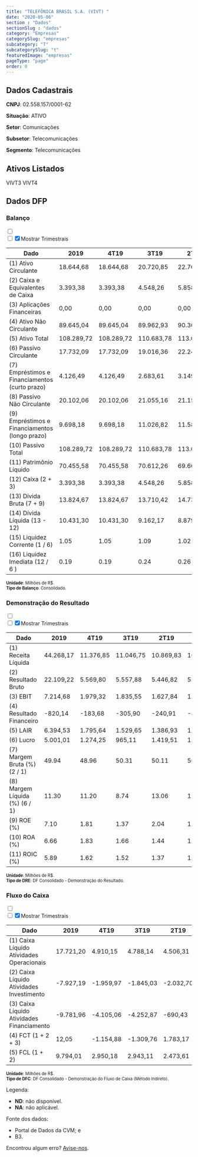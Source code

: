 ```yaml
---  
title: "TELEFÔNICA BRASIL S.A. (VIVT) "  
date: "2020-05-06"  
section : "Dados"  
sectionSlug : "dados"  
category: "Empresas"  
categorySlug: "empresas"  
subcategory: "T"  
subcategorySlug: "t"  
featuredImage: "empresas"  
pageType: "page"  
order: 0  
---
```



## Dados Cadastrais


**CNPJ**: 02.558.157/0001-62

**Situação**: ATIVO

**Setor**: Comunicações

**Subsetor**: Telecomunicações

**Segmento**: Telecomunicações


## Ativos Listados


VIVT3 VIVT4 


## Dados DFP

### Balanço
  
<input type='checkbox' class='toggleCommand' id='toggleBalanco' name='toggleBalanco'>  
<div class='filter-group-balanco'>  
<div class='check_button_balanco'>  
<label for='toggleBalanco'>  
<input type='checkbox' data-filter-col='trimBalanco'><input type='checkbox' data-filter-col='trimBalanco' checked><span>Mostrar Trimestrais</span>  
</label>  
</div>  
</div>  
<div class='overflow balancoTableWrapper'>  
<table class='balancoTable'>  
<thead>  
<tr>  
<th class='dataHeader fixedLeftColumn'>Dado</th>  
<th>2019</th>  
<th class='trimHeader' data-col='trimBalanco'>4T19</th>  
<th class='trimHeader' data-col='trimBalanco'>3T19</th>  
<th class='trimHeader' data-col='trimBalanco'>2T19</th>  
<th class='trimHeader' data-col='trimBalanco'>1T19</th>  
<th>2018</th>  
<th class='trimHeader' data-col='trimBalanco'>4T18</th>  
<th class='trimHeader' data-col='trimBalanco'>3T18</th>  
<th class='trimHeader' data-col='trimBalanco'>2T18</th>  
<th class='trimHeader' data-col='trimBalanco'>1T18</th>  
<th>2017</th>  
<th class='trimHeader' data-col='trimBalanco'>4T17</th>  
<th class='trimHeader' data-col='trimBalanco'>3T17</th>  
<th class='trimHeader' data-col='trimBalanco'>2T17</th>  
<th class='trimHeader' data-col='trimBalanco'>1T17</th>  
<th>2016</th>  
<th class='trimHeader' data-col='trimBalanco'>4T16</th>  
<th class='trimHeader' data-col='trimBalanco'>3T16</th>  
<th class='trimHeader' data-col='trimBalanco'>2T16</th>  
<th class='trimHeader' data-col='trimBalanco'>1T16</th>  
<th>2015</th>  
<th class='trimHeader' data-col='trimBalanco'>4T15</th>  
<th class='trimHeader' data-col='trimBalanco'>3T15</th>  
<th class='trimHeader' data-col='trimBalanco'>2T15</th>  
<th class='trimHeader' data-col='trimBalanco'>1T15</th>  
<th>2014</th>  
<th class='trimHeader' data-col='trimBalanco'>4T14</th>  
<th class='trimHeader' data-col='trimBalanco'>3T14</th>  
<th class='trimHeader' data-col='trimBalanco'>2T14</th>  
<th class='trimHeader' data-col='trimBalanco'>1T14</th>  
<th>2013</th>  
<th class='trimHeader' data-col='trimBalanco'>4T13</th>  
<th class='trimHeader' data-col='trimBalanco'>3T13</th>  
<th class='trimHeader' data-col='trimBalanco'>2T13</th>  
<th class='trimHeader' data-col='trimBalanco'>1T13</th>  
<th>2012</th>  
<th class='trimHeader' data-col='trimBalanco'>4T12</th>  
<th class='trimHeader' data-col='trimBalanco'>3T12</th>  
<th class='trimHeader' data-col='trimBalanco'>2T12</th>  
<th class='trimHeader' data-col='trimBalanco'>1T12</th>  
<th>2011</th>  
<th class='trimHeader' data-col='trimBalanco'>4T11</th>  
<th class='trimHeader' data-col='trimBalanco'>3T11</th>  
<th class='trimHeader' data-col='trimBalanco'>2T11</th>  
<th class='trimHeader' data-col='trimBalanco'>1T11</th>  
<th>2010</th>  
<th class='trimHeader' data-col='trimBalanco'>4T10</th>  
<th class='trimHeader' data-col='trimBalanco'>3T10</th>  
<th class='trimHeader' data-col='trimBalanco'>2T10</th>  
<th class='trimHeader' data-col='trimBalanco'>1T10</th>  
<th>2009</th>  
<th class='trimHeader' data-col='trimBalanco'>4T09</th>  
<th class='trimHeader' data-col='trimBalanco'>3T09</th>  
<th class='trimHeader' data-col='trimBalanco'>2T09</th>  
<th class='trimHeader' data-col='trimBalanco'>1T09</th>  
</tr>  
</thead>  
<tbody>  
<tr class='trContaAtivo'>  
<td class='leftAlignCell rowDescription fixedLeftColumn'>(1) Ativo Circulante</td>  
<td>18.644,68</td>  
<td data-col='trimBalanco' class='trimData'>18.644,68</td>  
<td data-col='trimBalanco' class='trimData'>20.720,85</td>  
<td data-col='trimBalanco' class='trimData'>22.760,30</td>  
<td data-col='trimBalanco' class='trimData'>20.212,63</td>  
<td>18.362,99</td>  
<td data-col='trimBalanco' class='trimData'>18.362,99</td>  
<td data-col='trimBalanco' class='trimData'>17.850,02</td>  
<td data-col='trimBalanco' class='trimData'>17.659,62</td>  
<td data-col='trimBalanco' class='trimData'>17.910,38</td>  
<td>16.731,67</td>  
<td data-col='trimBalanco' class='trimData'>16.731,67</td>  
<td data-col='trimBalanco' class='trimData'>18.669,24</td>  
<td data-col='trimBalanco' class='trimData'>21.251,02</td>  
<td data-col='trimBalanco' class='trimData'>20.017,18</td>  
<td>18.398,99</td>  
<td data-col='trimBalanco' class='trimData'>18.398,99</td>  
<td data-col='trimBalanco' class='trimData'>18.434,58</td>  
<td data-col='trimBalanco' class='trimData'>18.541,44</td>  
<td data-col='trimBalanco' class='trimData'>17.991,99</td>  
<td>17.909,30</td>  
<td data-col='trimBalanco' class='trimData'>17.909,30</td>  
<td data-col='trimBalanco' class='trimData'>19.033,03</td>  
<td data-col='trimBalanco' class='trimData'>19.479,71</td>  
<td data-col='trimBalanco' class='trimData'>15.205,71</td>  
<td>15.517,37</td>  
<td data-col='trimBalanco' class='trimData'>15.517,37</td>  
<td data-col='trimBalanco' class='trimData'>16.431,79</td>  
<td data-col='trimBalanco' class='trimData'>15.520,31</td>  
<td data-col='trimBalanco' class='trimData'>14.813,94</td>  
<td>15.899,40</td>  
<td data-col='trimBalanco' class='trimData'>15.936,63</td>  
<td data-col='trimBalanco' class='trimData'>18.531,77</td>  
<td data-col='trimBalanco' class='trimData'>17.227,07</td>  
<td data-col='trimBalanco' class='trimData'>15.936,63</td>  
<td>16.209,18</td>  
<td data-col='trimBalanco' class='trimData'>16.271,94</td>  
<td data-col='trimBalanco' class='trimData'>15.938,97</td>  
<td data-col='trimBalanco' class='trimData'>16.209,18</td>  
<td data-col='trimBalanco' class='trimData'>12.087,65</td>  
<td>11.810,12</td>  
<td data-col='trimBalanco' class='trimData'>11.810,12</td>  
<td data-col='trimBalanco' class='trimData'>11.874,59</td>  
<td data-col='trimBalanco' class='trimData'>11.128,05</td>  
<td data-col='trimBalanco' class='trimData'>5.854,02</td>  
<td>5.147,45</td>  
<td data-col='trimBalanco' class='trimData'>5.147,45</td>  
<td data-col='trimBalanco' class='trimData'>5.147,45</td>  
<td data-col='trimBalanco' class='trimData'>5.147,45</td>  
<td data-col='trimBalanco' class='trimData'>5.147,45</td>  
<td>6.482,88</td>  
<td data-col='trimBalanco' class='trimData'>6.482,88</td>  
<td data-col='trimBalanco' class='trimData'>ND</td>  
<td data-col='trimBalanco' class='trimData'>ND</td>  
<td data-col='trimBalanco' class='trimData'>ND</td>  
</tr>  
<tr class='trContaAtivo'>  
<td class='leftAlignCell rowDescription fixedLeftColumn'>(2) Caixa e Equivalentes de Caixa</td>  
<td>3.393,38</td>  
<td data-col='trimBalanco' class='trimData'>3.393,38</td>  
<td data-col='trimBalanco' class='trimData'>4.548,26</td>  
<td data-col='trimBalanco' class='trimData'>5.858,02</td>  
<td data-col='trimBalanco' class='trimData'>4.074,84</td>  
<td>3.381,33</td>  
<td data-col='trimBalanco' class='trimData'>3.381,33</td>  
<td data-col='trimBalanco' class='trimData'>3.713,75</td>  
<td data-col='trimBalanco' class='trimData'>4.429,81</td>  
<td data-col='trimBalanco' class='trimData'>4.354,49</td>  
<td>4.050,34</td>  
<td data-col='trimBalanco' class='trimData'>4.050,34</td>  
<td data-col='trimBalanco' class='trimData'>5.571,06</td>  
<td data-col='trimBalanco' class='trimData'>7.447,06</td>  
<td data-col='trimBalanco' class='trimData'>6.285,00</td>  
<td>5.105,11</td>  
<td data-col='trimBalanco' class='trimData'>5.105,11</td>  
<td data-col='trimBalanco' class='trimData'>5.794,57</td>  
<td data-col='trimBalanco' class='trimData'>5.675,71</td>  
<td data-col='trimBalanco' class='trimData'>4.068,21</td>  
<td>5.336,85</td>  
<td data-col='trimBalanco' class='trimData'>5.336,85</td>  
<td data-col='trimBalanco' class='trimData'>6.315,24</td>  
<td data-col='trimBalanco' class='trimData'>7.094,67</td>  
<td data-col='trimBalanco' class='trimData'>3.212,15</td>  
<td>4.692,69</td>  
<td data-col='trimBalanco' class='trimData'>4.692,69</td>  
<td data-col='trimBalanco' class='trimData'>6.377,34</td>  
<td data-col='trimBalanco' class='trimData'>5.486,72</td>  
<td data-col='trimBalanco' class='trimData'>4.544,52</td>  
<td>6.543,94</td>  
<td data-col='trimBalanco' class='trimData'>6.543,94</td>  
<td data-col='trimBalanco' class='trimData'>8.630,21</td>  
<td data-col='trimBalanco' class='trimData'>7.779,20</td>  
<td data-col='trimBalanco' class='trimData'>6.543,94</td>  
<td>7.133,48</td>  
<td data-col='trimBalanco' class='trimData'>7.196,08</td>  
<td data-col='trimBalanco' class='trimData'>6.739,95</td>  
<td data-col='trimBalanco' class='trimData'>7.133,48</td>  
<td data-col='trimBalanco' class='trimData'>3.177,35</td>  
<td>2.940,34</td>  
<td data-col='trimBalanco' class='trimData'>2.940,34</td>  
<td data-col='trimBalanco' class='trimData'>3.133,55</td>  
<td data-col='trimBalanco' class='trimData'>2.659,96</td>  
<td data-col='trimBalanco' class='trimData'>2.269,81</td>  
<td>1.556,71</td>  
<td data-col='trimBalanco' class='trimData'>1.556,71</td>  
<td data-col='trimBalanco' class='trimData'>1.556,71</td>  
<td data-col='trimBalanco' class='trimData'>1.556,71</td>  
<td data-col='trimBalanco' class='trimData'>1.556,71</td>  
<td>2.277,02</td>  
<td data-col='trimBalanco' class='trimData'>2.277,02</td>  
<td data-col='trimBalanco' class='trimData'>ND</td>  
<td data-col='trimBalanco' class='trimData'>ND</td>  
<td data-col='trimBalanco' class='trimData'>ND</td>  
</tr>  
<tr class='trContaAtivo'>  
<td class='leftAlignCell rowDescription fixedLeftColumn'>(3) Aplicações Financeiras</td>  
<td>0,00</td>  
<td data-col='trimBalanco' class='trimData'>0,00</td>  
<td data-col='trimBalanco' class='trimData'>0,00</td>  
<td data-col='trimBalanco' class='trimData'>0,00</td>  
<td data-col='trimBalanco' class='trimData'>0,00</td>  
<td>0,00</td>  
<td data-col='trimBalanco' class='trimData'>0,00</td>  
<td data-col='trimBalanco' class='trimData'>0,00</td>  
<td data-col='trimBalanco' class='trimData'>0,00</td>  
<td data-col='trimBalanco' class='trimData'>0,00</td>  
<td>0,00</td>  
<td data-col='trimBalanco' class='trimData'>0,00</td>  
<td data-col='trimBalanco' class='trimData'>0,00</td>  
<td data-col='trimBalanco' class='trimData'>0,00</td>  
<td data-col='trimBalanco' class='trimData'>0,00</td>  
<td>0,00</td>  
<td data-col='trimBalanco' class='trimData'>0,00</td>  
<td data-col='trimBalanco' class='trimData'>0,00</td>  
<td data-col='trimBalanco' class='trimData'>0,00</td>  
<td data-col='trimBalanco' class='trimData'>0,00</td>  
<td>0,00</td>  
<td data-col='trimBalanco' class='trimData'>0,00</td>  
<td data-col='trimBalanco' class='trimData'>0,00</td>  
<td data-col='trimBalanco' class='trimData'>0,00</td>  
<td data-col='trimBalanco' class='trimData'>0,00</td>  
<td>0,00</td>  
<td data-col='trimBalanco' class='trimData'>0,00</td>  
<td data-col='trimBalanco' class='trimData'>0,00</td>  
<td data-col='trimBalanco' class='trimData'>0,00</td>  
<td data-col='trimBalanco' class='trimData'>0,00</td>  
<td>0,00</td>  
<td data-col='trimBalanco' class='trimData'>0,00</td>  
<td data-col='trimBalanco' class='trimData'>0,00</td>  
<td data-col='trimBalanco' class='trimData'>0,00</td>  
<td data-col='trimBalanco' class='trimData'>0,00</td>  
<td>0,00</td>  
<td data-col='trimBalanco' class='trimData'>0,00</td>  
<td data-col='trimBalanco' class='trimData'>0,00</td>  
<td data-col='trimBalanco' class='trimData'>0,00</td>  
<td data-col='trimBalanco' class='trimData'>0,00</td>  
<td>0,00</td>  
<td data-col='trimBalanco' class='trimData'>0,00</td>  
<td data-col='trimBalanco' class='trimData'>0,00</td>  
<td data-col='trimBalanco' class='trimData'>0,00</td>  
<td data-col='trimBalanco' class='trimData'>0,00</td>  
<td>0,00</td>  
<td data-col='trimBalanco' class='trimData'>0,00</td>  
<td data-col='trimBalanco' class='trimData'>0,00</td>  
<td data-col='trimBalanco' class='trimData'>0,00</td>  
<td data-col='trimBalanco' class='trimData'>0,00</td>  
<td>0,00</td>  
<td data-col='trimBalanco' class='trimData'>0,00</td>  
<td data-col='trimBalanco' class='trimData'>ND</td>  
<td data-col='trimBalanco' class='trimData'>ND</td>  
<td data-col='trimBalanco' class='trimData'>ND</td>  
</tr>  
<tr class='trContaAtivo'>  
<td class='leftAlignCell rowDescription fixedLeftColumn'>(4) Ativo Não Circulante</td>  
<td>89.645,04</td>  
<td data-col='trimBalanco' class='trimData'>89.645,04</td>  
<td data-col='trimBalanco' class='trimData'>89.962,93</td>  
<td data-col='trimBalanco' class='trimData'>90.300,91</td>  
<td data-col='trimBalanco' class='trimData'>90.827,37</td>  
<td>84.198,33</td>  
<td data-col='trimBalanco' class='trimData'>84.198,33</td>  
<td data-col='trimBalanco' class='trimData'>86.484,30</td>  
<td data-col='trimBalanco' class='trimData'>86.981,42</td>  
<td data-col='trimBalanco' class='trimData'>84.370,77</td>  
<td>84.651,17</td>  
<td data-col='trimBalanco' class='trimData'>84.651,17</td>  
<td data-col='trimBalanco' class='trimData'>83.617,80</td>  
<td data-col='trimBalanco' class='trimData'>83.105,46</td>  
<td data-col='trimBalanco' class='trimData'>83.338,05</td>  
<td>83.667,26</td>  
<td data-col='trimBalanco' class='trimData'>83.667,26</td>  
<td data-col='trimBalanco' class='trimData'>83.273,78</td>  
<td data-col='trimBalanco' class='trimData'>83.006,12</td>  
<td data-col='trimBalanco' class='trimData'>83.253,31</td>  
<td>83.775,76</td>  
<td data-col='trimBalanco' class='trimData'>83.775,76</td>  
<td data-col='trimBalanco' class='trimData'>83.174,80</td>  
<td data-col='trimBalanco' class='trimData'>82.587,45</td>  
<td data-col='trimBalanco' class='trimData'>57.572,34</td>  
<td>57.547,92</td>  
<td data-col='trimBalanco' class='trimData'>57.547,92</td>  
<td data-col='trimBalanco' class='trimData'>54.215,37</td>  
<td data-col='trimBalanco' class='trimData'>53.959,63</td>  
<td data-col='trimBalanco' class='trimData'>53.136,92</td>  
<td>53.604,44</td>  
<td data-col='trimBalanco' class='trimData'>53.604,44</td>  
<td data-col='trimBalanco' class='trimData'>52.983,89</td>  
<td data-col='trimBalanco' class='trimData'>53.370,08</td>  
<td data-col='trimBalanco' class='trimData'>53.604,44</td>  
<td>54.041,91</td>  
<td data-col='trimBalanco' class='trimData'>53.982,72</td>  
<td data-col='trimBalanco' class='trimData'>52.722,84</td>  
<td data-col='trimBalanco' class='trimData'>54.041,91</td>  
<td data-col='trimBalanco' class='trimData'>53.301,29</td>  
<td>53.679,86</td>  
<td data-col='trimBalanco' class='trimData'>53.679,86</td>  
<td data-col='trimBalanco' class='trimData'>55.970,67</td>  
<td data-col='trimBalanco' class='trimData'>56.280,62</td>  
<td data-col='trimBalanco' class='trimData'>14.702,47</td>  
<td>14.818,84</td>  
<td data-col='trimBalanco' class='trimData'>14.818,84</td>  
<td data-col='trimBalanco' class='trimData'>14.818,84</td>  
<td data-col='trimBalanco' class='trimData'>14.818,84</td>  
<td data-col='trimBalanco' class='trimData'>14.818,84</td>  
<td>14.159,87</td>  
<td data-col='trimBalanco' class='trimData'>14.159,87</td>  
<td data-col='trimBalanco' class='trimData'>ND</td>  
<td data-col='trimBalanco' class='trimData'>ND</td>  
<td data-col='trimBalanco' class='trimData'>ND</td>  
</tr>  
<tr class='trContaAtivo'>  
<td class='leftAlignCell rowDescription fixedLeftColumn'>(5) Ativo Total</td>  
<td>108.289,72</td>  
<td data-col='trimBalanco' class='trimData'>108.289,72</td>  
<td data-col='trimBalanco' class='trimData'>110.683,78</td>  
<td data-col='trimBalanco' class='trimData'>113.061,21</td>  
<td data-col='trimBalanco' class='trimData'>111.040,00</td>  
<td>102.561,32</td>  
<td data-col='trimBalanco' class='trimData'>102.561,32</td>  
<td data-col='trimBalanco' class='trimData'>104.334,32</td>  
<td data-col='trimBalanco' class='trimData'>104.641,04</td>  
<td data-col='trimBalanco' class='trimData'>102.281,14</td>  
<td>101.382,84</td>  
<td data-col='trimBalanco' class='trimData'>101.382,84</td>  
<td data-col='trimBalanco' class='trimData'>102.287,04</td>  
<td data-col='trimBalanco' class='trimData'>104.356,48</td>  
<td data-col='trimBalanco' class='trimData'>103.355,22</td>  
<td>102.066,26</td>  
<td data-col='trimBalanco' class='trimData'>102.066,26</td>  
<td data-col='trimBalanco' class='trimData'>101.708,36</td>  
<td data-col='trimBalanco' class='trimData'>101.547,56</td>  
<td data-col='trimBalanco' class='trimData'>101.245,30</td>  
<td>101.685,06</td>  
<td data-col='trimBalanco' class='trimData'>101.685,06</td>  
<td data-col='trimBalanco' class='trimData'>102.207,83</td>  
<td data-col='trimBalanco' class='trimData'>102.067,16</td>  
<td data-col='trimBalanco' class='trimData'>72.778,04</td>  
<td>73.065,29</td>  
<td data-col='trimBalanco' class='trimData'>73.065,29</td>  
<td data-col='trimBalanco' class='trimData'>70.647,16</td>  
<td data-col='trimBalanco' class='trimData'>69.479,94</td>  
<td data-col='trimBalanco' class='trimData'>67.950,86</td>  
<td>69.503,84</td>  
<td data-col='trimBalanco' class='trimData'>69.541,07</td>  
<td data-col='trimBalanco' class='trimData'>71.515,66</td>  
<td data-col='trimBalanco' class='trimData'>70.597,15</td>  
<td data-col='trimBalanco' class='trimData'>69.541,07</td>  
<td>70.251,09</td>  
<td data-col='trimBalanco' class='trimData'>70.254,67</td>  
<td data-col='trimBalanco' class='trimData'>68.661,81</td>  
<td data-col='trimBalanco' class='trimData'>70.251,09</td>  
<td data-col='trimBalanco' class='trimData'>65.388,94</td>  
<td>65.489,97</td>  
<td data-col='trimBalanco' class='trimData'>65.489,97</td>  
<td data-col='trimBalanco' class='trimData'>67.845,26</td>  
<td data-col='trimBalanco' class='trimData'>67.408,67</td>  
<td data-col='trimBalanco' class='trimData'>20.556,49</td>  
<td>19.966,29</td>  
<td data-col='trimBalanco' class='trimData'>19.966,29</td>  
<td data-col='trimBalanco' class='trimData'>19.966,29</td>  
<td data-col='trimBalanco' class='trimData'>19.966,29</td>  
<td data-col='trimBalanco' class='trimData'>19.966,29</td>  
<td>20.642,75</td>  
<td data-col='trimBalanco' class='trimData'>20.642,75</td>  
<td data-col='trimBalanco' class='trimData'>ND</td>  
<td data-col='trimBalanco' class='trimData'>ND</td>  
<td data-col='trimBalanco' class='trimData'>ND</td>  
</tr>  
<tr class='trContaPassivo'>  
<td class='leftAlignCell rowDescription fixedLeftColumn'>(6) Passivo Circulante</td>  
<td>17.732,09</td>  
<td data-col='trimBalanco' class='trimData'>17.732,09</td>  
<td data-col='trimBalanco' class='trimData'>19.016,36</td>  
<td data-col='trimBalanco' class='trimData'>22.244,13</td>  
<td data-col='trimBalanco' class='trimData'>17.951,84</td>  
<td>17.160,82</td>  
<td data-col='trimBalanco' class='trimData'>17.160,82</td>  
<td data-col='trimBalanco' class='trimData'>19.713,18</td>  
<td data-col='trimBalanco' class='trimData'>19.550,24</td>  
<td data-col='trimBalanco' class='trimData'>17.713,53</td>  
<td>17.862,53</td>  
<td data-col='trimBalanco' class='trimData'>17.862,53</td>  
<td data-col='trimBalanco' class='trimData'>19.473,63</td>  
<td data-col='trimBalanco' class='trimData'>22.203,67</td>  
<td data-col='trimBalanco' class='trimData'>18.862,51</td>  
<td>20.438,58</td>  
<td data-col='trimBalanco' class='trimData'>20.438,58</td>  
<td data-col='trimBalanco' class='trimData'>20.417,05</td>  
<td data-col='trimBalanco' class='trimData'>18.952,50</td>  
<td data-col='trimBalanco' class='trimData'>17.193,86</td>  
<td>17.981,71</td>  
<td data-col='trimBalanco' class='trimData'>17.981,71</td>  
<td data-col='trimBalanco' class='trimData'>20.543,72</td>  
<td data-col='trimBalanco' class='trimData'>20.640,42</td>  
<td data-col='trimBalanco' class='trimData'>17.094,25</td>  
<td>16.011,01</td>  
<td data-col='trimBalanco' class='trimData'>16.011,01</td>  
<td data-col='trimBalanco' class='trimData'>14.031,00</td>  
<td data-col='trimBalanco' class='trimData'>13.435,01</td>  
<td data-col='trimBalanco' class='trimData'>13.063,20</td>  
<td>13.731,01</td>  
<td data-col='trimBalanco' class='trimData'>13.768,24</td>  
<td data-col='trimBalanco' class='trimData'>14.718,77</td>  
<td data-col='trimBalanco' class='trimData'>13.788,88</td>  
<td data-col='trimBalanco' class='trimData'>13.768,24</td>  
<td>13.536,79</td>  
<td data-col='trimBalanco' class='trimData'>13.537,47</td>  
<td data-col='trimBalanco' class='trimData'>11.957,79</td>  
<td data-col='trimBalanco' class='trimData'>13.536,79</td>  
<td data-col='trimBalanco' class='trimData'>11.688,46</td>  
<td>12.740,26</td>  
<td data-col='trimBalanco' class='trimData'>12.740,26</td>  
<td data-col='trimBalanco' class='trimData'>14.520,96</td>  
<td data-col='trimBalanco' class='trimData'>13.460,82</td>  
<td data-col='trimBalanco' class='trimData'>7.697,98</td>  
<td>5.615,31</td>  
<td data-col='trimBalanco' class='trimData'>5.719,85</td>  
<td data-col='trimBalanco' class='trimData'>5.719,85</td>  
<td data-col='trimBalanco' class='trimData'>5.719,85</td>  
<td data-col='trimBalanco' class='trimData'>5.719,85</td>  
<td>6.372,35</td>  
<td data-col='trimBalanco' class='trimData'>6.372,35</td>  
<td data-col='trimBalanco' class='trimData'>ND</td>  
<td data-col='trimBalanco' class='trimData'>ND</td>  
<td data-col='trimBalanco' class='trimData'>ND</td>  
</tr>  
<tr class='trContaPassivo'>  
<td class='leftAlignCell rowDescription fixedLeftColumn'>(7) Empréstimos e Financiamentos (curto prazo)</td>  
<td>4.126,49</td>  
<td data-col='trimBalanco' class='trimData'>4.126,49</td>  
<td data-col='trimBalanco' class='trimData'>2.683,61</td>  
<td data-col='trimBalanco' class='trimData'>3.149,56</td>  
<td data-col='trimBalanco' class='trimData'>2.992,72</td>  
<td>1.464,17</td>  
<td data-col='trimBalanco' class='trimData'>1.464,17</td>  
<td data-col='trimBalanco' class='trimData'>1.510,15</td>  
<td data-col='trimBalanco' class='trimData'>1.537,27</td>  
<td data-col='trimBalanco' class='trimData'>2.818,83</td>  
<td>3.033,44</td>  
<td data-col='trimBalanco' class='trimData'>3.033,44</td>  
<td data-col='trimBalanco' class='trimData'>3.408,25</td>  
<td data-col='trimBalanco' class='trimData'>5.540,17</td>  
<td data-col='trimBalanco' class='trimData'>4.455,09</td>  
<td>4.663,48</td>  
<td data-col='trimBalanco' class='trimData'>4.663,48</td>  
<td data-col='trimBalanco' class='trimData'>3.715,68</td>  
<td data-col='trimBalanco' class='trimData'>1.643,67</td>  
<td data-col='trimBalanco' class='trimData'>1.319,49</td>  
<td>2.342,99</td>  
<td data-col='trimBalanco' class='trimData'>2.342,99</td>  
<td data-col='trimBalanco' class='trimData'>3.913,55</td>  
<td data-col='trimBalanco' class='trimData'>4.543,95</td>  
<td data-col='trimBalanco' class='trimData'>1.478,93</td>  
<td>2.264,52</td>  
<td data-col='trimBalanco' class='trimData'>2.264,52</td>  
<td data-col='trimBalanco' class='trimData'>2.093,32</td>  
<td data-col='trimBalanco' class='trimData'>2.110,55</td>  
<td data-col='trimBalanco' class='trimData'>2.141,30</td>  
<td>1.523,71</td>  
<td data-col='trimBalanco' class='trimData'>1.523,71</td>  
<td data-col='trimBalanco' class='trimData'>2.062,55</td>  
<td data-col='trimBalanco' class='trimData'>2.006,64</td>  
<td data-col='trimBalanco' class='trimData'>1.523,71</td>  
<td>1.972,34</td>  
<td data-col='trimBalanco' class='trimData'>1.957,54</td>  
<td data-col='trimBalanco' class='trimData'>1.059,49</td>  
<td data-col='trimBalanco' class='trimData'>1.957,54</td>  
<td data-col='trimBalanco' class='trimData'>1.395,63</td>  
<td>1.457,04</td>  
<td data-col='trimBalanco' class='trimData'>1.457,04</td>  
<td data-col='trimBalanco' class='trimData'>1.283,63</td>  
<td data-col='trimBalanco' class='trimData'>1.890,38</td>  
<td data-col='trimBalanco' class='trimData'>1.098,82</td>  
<td>420,41</td>  
<td data-col='trimBalanco' class='trimData'>420,41</td>  
<td data-col='trimBalanco' class='trimData'>420,41</td>  
<td data-col='trimBalanco' class='trimData'>420,41</td>  
<td data-col='trimBalanco' class='trimData'>420,41</td>  
<td>1.767,56</td>  
<td data-col='trimBalanco' class='trimData'>1.767,56</td>  
<td data-col='trimBalanco' class='trimData'>ND</td>  
<td data-col='trimBalanco' class='trimData'>ND</td>  
<td data-col='trimBalanco' class='trimData'>ND</td>  
</tr>  
<tr class='trContaPassivo'>  
<td class='leftAlignCell rowDescription fixedLeftColumn'>(8) Passivo Não Circulante</td>  
<td>20.102,06</td>  
<td data-col='trimBalanco' class='trimData'>20.102,06</td>  
<td data-col='trimBalanco' class='trimData'>21.055,16</td>  
<td data-col='trimBalanco' class='trimData'>21.150,95</td>  
<td data-col='trimBalanco' class='trimData'>20.840,46</td>  
<td>13.793,47</td>  
<td data-col='trimBalanco' class='trimData'>13.793,47</td>  
<td data-col='trimBalanco' class='trimData'>13.159,64</td>  
<td data-col='trimBalanco' class='trimData'>14.009,10</td>  
<td data-col='trimBalanco' class='trimData'>14.144,72</td>  
<td>14.058,95</td>  
<td data-col='trimBalanco' class='trimData'>14.058,95</td>  
<td data-col='trimBalanco' class='trimData'>13.301,33</td>  
<td data-col='trimBalanco' class='trimData'>13.495,45</td>  
<td data-col='trimBalanco' class='trimData'>14.711,25</td>  
<td>12.383,26</td>  
<td data-col='trimBalanco' class='trimData'>12.383,26</td>  
<td data-col='trimBalanco' class='trimData'>12.627,60</td>  
<td data-col='trimBalanco' class='trimData'>14.275,30</td>  
<td data-col='trimBalanco' class='trimData'>14.756,74</td>  
<td>15.136,11</td>  
<td data-col='trimBalanco' class='trimData'>15.136,11</td>  
<td data-col='trimBalanco' class='trimData'>14.260,91</td>  
<td data-col='trimBalanco' class='trimData'>14.308,51</td>  
<td data-col='trimBalanco' class='trimData'>12.500,19</td>  
<td>12.104,19</td>  
<td data-col='trimBalanco' class='trimData'>12.104,19</td>  
<td data-col='trimBalanco' class='trimData'>11.935,19</td>  
<td data-col='trimBalanco' class='trimData'>11.570,17</td>  
<td data-col='trimBalanco' class='trimData'>12.377,72</td>  
<td>12.878,39</td>  
<td data-col='trimBalanco' class='trimData'>12.878,39</td>  
<td data-col='trimBalanco' class='trimData'>13.165,81</td>  
<td data-col='trimBalanco' class='trimData'>13.497,72</td>  
<td data-col='trimBalanco' class='trimData'>12.878,39</td>  
<td>12.033,18</td>  
<td data-col='trimBalanco' class='trimData'>12.036,08</td>  
<td data-col='trimBalanco' class='trimData'>12.360,69</td>  
<td data-col='trimBalanco' class='trimData'>12.033,18</td>  
<td data-col='trimBalanco' class='trimData'>9.409,88</td>  
<td>9.418,92</td>  
<td data-col='trimBalanco' class='trimData'>9.418,92</td>  
<td data-col='trimBalanco' class='trimData'>10.832,65</td>  
<td data-col='trimBalanco' class='trimData'>11.074,79</td>  
<td data-col='trimBalanco' class='trimData'>2.460,62</td>  
<td>2.683,87</td>  
<td data-col='trimBalanco' class='trimData'>2.579,33</td>  
<td data-col='trimBalanco' class='trimData'>2.579,33</td>  
<td data-col='trimBalanco' class='trimData'>2.579,33</td>  
<td data-col='trimBalanco' class='trimData'>2.579,33</td>  
<td>2.970,10</td>  
<td data-col='trimBalanco' class='trimData'>2.970,10</td>  
<td data-col='trimBalanco' class='trimData'>ND</td>  
<td data-col='trimBalanco' class='trimData'>ND</td>  
<td data-col='trimBalanco' class='trimData'>ND</td>  
</tr>  
<tr class='trContaPassivo'>  
<td class='leftAlignCell rowDescription fixedLeftColumn'>(9) Empréstimos e Financiamentos (longo prazo)</td>  
<td>9.698,18</td>  
<td data-col='trimBalanco' class='trimData'>9.698,18</td>  
<td data-col='trimBalanco' class='trimData'>11.026,82</td>  
<td data-col='trimBalanco' class='trimData'>11.588,15</td>  
<td data-col='trimBalanco' class='trimData'>11.201,35</td>  
<td>4.675,27</td>  
<td data-col='trimBalanco' class='trimData'>4.675,27</td>  
<td data-col='trimBalanco' class='trimData'>4.795,49</td>  
<td data-col='trimBalanco' class='trimData'>4.968,69</td>  
<td data-col='trimBalanco' class='trimData'>5.210,33</td>  
<td>5.428,40</td>  
<td data-col='trimBalanco' class='trimData'>5.428,40</td>  
<td data-col='trimBalanco' class='trimData'>4.648,38</td>  
<td data-col='trimBalanco' class='trimData'>4.881,84</td>  
<td data-col='trimBalanco' class='trimData'>6.367,78</td>  
<td>4.560,60</td>  
<td data-col='trimBalanco' class='trimData'>4.560,60</td>  
<td data-col='trimBalanco' class='trimData'>5.128,52</td>  
<td data-col='trimBalanco' class='trimData'>6.983,66</td>  
<td data-col='trimBalanco' class='trimData'>7.602,24</td>  
<td>7.878,30</td>  
<td data-col='trimBalanco' class='trimData'>7.878,30</td>  
<td data-col='trimBalanco' class='trimData'>6.829,70</td>  
<td data-col='trimBalanco' class='trimData'>6.990,57</td>  
<td data-col='trimBalanco' class='trimData'>5.504,61</td>  
<td>5.534,74</td>  
<td data-col='trimBalanco' class='trimData'>5.534,74</td>  
<td data-col='trimBalanco' class='trimData'>6.252,52</td>  
<td data-col='trimBalanco' class='trimData'>6.225,64</td>  
<td data-col='trimBalanco' class='trimData'>6.421,34</td>  
<td>7.229,84</td>  
<td data-col='trimBalanco' class='trimData'>7.229,84</td>  
<td data-col='trimBalanco' class='trimData'>7.150,80</td>  
<td data-col='trimBalanco' class='trimData'>6.984,40</td>  
<td data-col='trimBalanco' class='trimData'>7.229,84</td>  
<td>6.028,15</td>  
<td data-col='trimBalanco' class='trimData'>6.009,69</td>  
<td data-col='trimBalanco' class='trimData'>7.067,51</td>  
<td data-col='trimBalanco' class='trimData'>6.009,69</td>  
<td data-col='trimBalanco' class='trimData'>4.532,31</td>  
<td>4.746,92</td>  
<td data-col='trimBalanco' class='trimData'>4.746,92</td>  
<td data-col='trimBalanco' class='trimData'>3.741,96</td>  
<td data-col='trimBalanco' class='trimData'>3.830,82</td>  
<td data-col='trimBalanco' class='trimData'>1.300,66</td>  
<td>1.405,31</td>  
<td data-col='trimBalanco' class='trimData'>1.405,31</td>  
<td data-col='trimBalanco' class='trimData'>1.405,31</td>  
<td data-col='trimBalanco' class='trimData'>1.405,31</td>  
<td data-col='trimBalanco' class='trimData'>1.405,31</td>  
<td>1.752,40</td>  
<td data-col='trimBalanco' class='trimData'>1.752,40</td>  
<td data-col='trimBalanco' class='trimData'>ND</td>  
<td data-col='trimBalanco' class='trimData'>ND</td>  
<td data-col='trimBalanco' class='trimData'>ND</td>  
</tr>  
<tr class='trContaPassivo'>  
<td class='leftAlignCell rowDescription fixedLeftColumn'>(10) Passivo Total</td>  
<td>108.289,72</td>  
<td data-col='trimBalanco' class='trimData'>108.289,72</td>  
<td data-col='trimBalanco' class='trimData'>110.683,78</td>  
<td data-col='trimBalanco' class='trimData'>113.061,21</td>  
<td data-col='trimBalanco' class='trimData'>111.040,00</td>  
<td>102.561,32</td>  
<td data-col='trimBalanco' class='trimData'>102.561,32</td>  
<td data-col='trimBalanco' class='trimData'>104.334,32</td>  
<td data-col='trimBalanco' class='trimData'>104.641,04</td>  
<td data-col='trimBalanco' class='trimData'>102.281,14</td>  
<td>101.382,84</td>  
<td data-col='trimBalanco' class='trimData'>101.382,84</td>  
<td data-col='trimBalanco' class='trimData'>102.287,04</td>  
<td data-col='trimBalanco' class='trimData'>104.356,48</td>  
<td data-col='trimBalanco' class='trimData'>103.355,22</td>  
<td>102.066,26</td>  
<td data-col='trimBalanco' class='trimData'>102.066,26</td>  
<td data-col='trimBalanco' class='trimData'>101.708,36</td>  
<td data-col='trimBalanco' class='trimData'>101.547,56</td>  
<td data-col='trimBalanco' class='trimData'>101.245,30</td>  
<td>101.685,06</td>  
<td data-col='trimBalanco' class='trimData'>101.685,06</td>  
<td data-col='trimBalanco' class='trimData'>102.207,83</td>  
<td data-col='trimBalanco' class='trimData'>102.067,16</td>  
<td data-col='trimBalanco' class='trimData'>72.778,04</td>  
<td>73.065,29</td>  
<td data-col='trimBalanco' class='trimData'>73.065,29</td>  
<td data-col='trimBalanco' class='trimData'>70.647,16</td>  
<td data-col='trimBalanco' class='trimData'>69.479,94</td>  
<td data-col='trimBalanco' class='trimData'>67.950,86</td>  
<td>69.503,84</td>  
<td data-col='trimBalanco' class='trimData'>69.541,07</td>  
<td data-col='trimBalanco' class='trimData'>71.515,66</td>  
<td data-col='trimBalanco' class='trimData'>70.597,15</td>  
<td data-col='trimBalanco' class='trimData'>69.541,07</td>  
<td>70.251,09</td>  
<td data-col='trimBalanco' class='trimData'>70.254,67</td>  
<td data-col='trimBalanco' class='trimData'>68.661,81</td>  
<td data-col='trimBalanco' class='trimData'>70.251,09</td>  
<td data-col='trimBalanco' class='trimData'>65.388,94</td>  
<td>65.489,97</td>  
<td data-col='trimBalanco' class='trimData'>65.489,97</td>  
<td data-col='trimBalanco' class='trimData'>67.845,26</td>  
<td data-col='trimBalanco' class='trimData'>67.408,67</td>  
<td data-col='trimBalanco' class='trimData'>20.556,49</td>  
<td>19.966,29</td>  
<td data-col='trimBalanco' class='trimData'>19.966,29</td>  
<td data-col='trimBalanco' class='trimData'>19.966,29</td>  
<td data-col='trimBalanco' class='trimData'>19.966,29</td>  
<td data-col='trimBalanco' class='trimData'>19.966,29</td>  
<td>20.642,75</td>  
<td data-col='trimBalanco' class='trimData'>20.642,75</td>  
<td data-col='trimBalanco' class='trimData'>ND</td>  
<td data-col='trimBalanco' class='trimData'>ND</td>  
<td data-col='trimBalanco' class='trimData'>ND</td>  
</tr>  
<tr class='trContaPassivo'>  
<td class='leftAlignCell rowDescription fixedLeftColumn'>(11) Patrimônio Líquido</td>  
<td>70.455,58</td>  
<td data-col='trimBalanco' class='trimData'>70.455,58</td>  
<td data-col='trimBalanco' class='trimData'>70.612,26</td>  
<td data-col='trimBalanco' class='trimData'>69.666,12</td>  
<td data-col='trimBalanco' class='trimData'>72.247,70</td>  
<td>71.607,03</td>  
<td data-col='trimBalanco' class='trimData'>71.607,03</td>  
<td data-col='trimBalanco' class='trimData'>71.461,50</td>  
<td data-col='trimBalanco' class='trimData'>71.081,70</td>  
<td data-col='trimBalanco' class='trimData'>70.422,90</td>  
<td>69.461,36</td>  
<td data-col='trimBalanco' class='trimData'>69.461,36</td>  
<td data-col='trimBalanco' class='trimData'>69.512,08</td>  
<td data-col='trimBalanco' class='trimData'>68.657,36</td>  
<td data-col='trimBalanco' class='trimData'>69.781,46</td>  
<td>69.244,42</td>  
<td data-col='trimBalanco' class='trimData'>69.244,42</td>  
<td data-col='trimBalanco' class='trimData'>68.663,71</td>  
<td data-col='trimBalanco' class='trimData'>68.319,77</td>  
<td data-col='trimBalanco' class='trimData'>69.294,71</td>  
<td>68.567,24</td>  
<td data-col='trimBalanco' class='trimData'>68.567,24</td>  
<td data-col='trimBalanco' class='trimData'>67.403,20</td>  
<td data-col='trimBalanco' class='trimData'>67.118,23</td>  
<td data-col='trimBalanco' class='trimData'>43.183,60</td>  
<td>44.950,10</td>  
<td data-col='trimBalanco' class='trimData'>44.950,10</td>  
<td data-col='trimBalanco' class='trimData'>44.680,97</td>  
<td data-col='trimBalanco' class='trimData'>44.474,75</td>  
<td data-col='trimBalanco' class='trimData'>42.509,93</td>  
<td>42.894,44</td>  
<td data-col='trimBalanco' class='trimData'>42.894,44</td>  
<td data-col='trimBalanco' class='trimData'>43.631,07</td>  
<td data-col='trimBalanco' class='trimData'>43.310,54</td>  
<td data-col='trimBalanco' class='trimData'>42.894,44</td>  
<td>44.681,12</td>  
<td data-col='trimBalanco' class='trimData'>44.681,12</td>  
<td data-col='trimBalanco' class='trimData'>44.343,33</td>  
<td data-col='trimBalanco' class='trimData'>44.681,12</td>  
<td data-col='trimBalanco' class='trimData'>44.290,60</td>  
<td>43.330,79</td>  
<td data-col='trimBalanco' class='trimData'>43.330,79</td>  
<td data-col='trimBalanco' class='trimData'>42.491,66</td>  
<td data-col='trimBalanco' class='trimData'>42.873,07</td>  
<td data-col='trimBalanco' class='trimData'>10.397,89</td>  
<td>11.667,11</td>  
<td data-col='trimBalanco' class='trimData'>11.667,11</td>  
<td data-col='trimBalanco' class='trimData'>11.667,11</td>  
<td data-col='trimBalanco' class='trimData'>11.667,11</td>  
<td data-col='trimBalanco' class='trimData'>11.667,11</td>  
<td>11.300,30</td>  
<td data-col='trimBalanco' class='trimData'>11.300,30</td>  
<td data-col='trimBalanco' class='trimData'>ND</td>  
<td data-col='trimBalanco' class='trimData'>ND</td>  
<td data-col='trimBalanco' class='trimData'>ND</td>  
</tr>  
<tr>  
<td class='leftAlignCell rowDescription fixedLeftColumn'>(12) Caixa (2 + 3)</td>  
<td class='positiveNumber'>3.393,38</td>  
<td class='positiveNumber trimData' data-col='trimBalanco'>3.393,38</td>  
<td class='positiveNumber trimData' data-col='trimBalanco'>4.548,26</td>  
<td class='positiveNumber trimData' data-col='trimBalanco'>5.858,02</td>  
<td class='positiveNumber trimData' data-col='trimBalanco'>4.074,84</td>  
<td class='positiveNumber'>3.381,33</td>  
<td class='positiveNumber trimData' data-col='trimBalanco'>3.381,33</td>  
<td class='positiveNumber trimData' data-col='trimBalanco'>3.713,75</td>  
<td class='positiveNumber trimData' data-col='trimBalanco'>4.429,81</td>  
<td class='positiveNumber trimData' data-col='trimBalanco'>4.354,49</td>  
<td class='positiveNumber'>4.050,34</td>  
<td class='positiveNumber trimData' data-col='trimBalanco'>4.050,34</td>  
<td class='positiveNumber trimData' data-col='trimBalanco'>5.571,06</td>  
<td class='positiveNumber trimData' data-col='trimBalanco'>7.447,06</td>  
<td class='positiveNumber trimData' data-col='trimBalanco'>6.285,00</td>  
<td class='positiveNumber'>5.105,11</td>  
<td class='positiveNumber trimData' data-col='trimBalanco'>5.105,11</td>  
<td class='positiveNumber trimData' data-col='trimBalanco'>5.794,57</td>  
<td class='positiveNumber trimData' data-col='trimBalanco'>5.675,71</td>  
<td class='positiveNumber trimData' data-col='trimBalanco'>4.068,21</td>  
<td class='positiveNumber'>5.336,85</td>  
<td class='positiveNumber trimData' data-col='trimBalanco'>5.336,85</td>  
<td class='positiveNumber trimData' data-col='trimBalanco'>6.315,24</td>  
<td class='positiveNumber trimData' data-col='trimBalanco'>7.094,67</td>  
<td class='positiveNumber trimData' data-col='trimBalanco'>3.212,15</td>  
<td class='positiveNumber'>4.692,69</td>  
<td class='positiveNumber trimData' data-col='trimBalanco'>4.692,69</td>  
<td class='positiveNumber trimData' data-col='trimBalanco'>6.377,34</td>  
<td class='positiveNumber trimData' data-col='trimBalanco'>5.486,72</td>  
<td class='positiveNumber trimData' data-col='trimBalanco'>4.544,52</td>  
<td class='positiveNumber'>6.543,94</td>  
<td class='positiveNumber trimData' data-col='trimBalanco'>6.543,94</td>  
<td class='positiveNumber trimData' data-col='trimBalanco'>8.630,21</td>  
<td class='positiveNumber trimData' data-col='trimBalanco'>7.779,20</td>  
<td class='positiveNumber trimData' data-col='trimBalanco'>6.543,94</td>  
<td class='positiveNumber'>7.133,48</td>  
<td class='positiveNumber trimData' data-col='trimBalanco'>7.196,08</td>  
<td class='positiveNumber trimData' data-col='trimBalanco'>6.739,95</td>  
<td class='positiveNumber trimData' data-col='trimBalanco'>7.133,48</td>  
<td class='positiveNumber trimData' data-col='trimBalanco'>3.177,35</td>  
<td class='positiveNumber'>2.940,34</td>  
<td class='positiveNumber trimData' data-col='trimBalanco'>2.940,34</td>  
<td class='positiveNumber trimData' data-col='trimBalanco'>3.133,55</td>  
<td class='positiveNumber trimData' data-col='trimBalanco'>2.659,96</td>  
<td class='positiveNumber trimData' data-col='trimBalanco'>2.269,81</td>  
<td class='positiveNumber'>1.556,71</td>  
<td class='positiveNumber trimData' data-col='trimBalanco'>1.556,71</td>  
<td class='positiveNumber trimData' data-col='trimBalanco'>1.556,71</td>  
<td class='positiveNumber trimData' data-col='trimBalanco'>1.556,71</td>  
<td class='positiveNumber trimData' data-col='trimBalanco'>1.556,71</td>  
<td class='positiveNumber'>2.277,02</td>  
<td class='positiveNumber trimData' data-col='trimBalanco'>2.277,02</td>  
<td data-col='trimBalanco' class='trimData'>ND</td>  
<td data-col='trimBalanco' class='trimData'>ND</td>  
<td data-col='trimBalanco' class='trimData'>ND</td>  
</tr>  
<tr class='trDividaBruta'>  
<td class='leftAlignCell rowDescription fixedLeftColumn'>(13) Dívida Bruta (7 + 9)</td>  
<td class='negativeNumber'>13.824,67</td>  
<td class='negativeNumber trimData' data-col='trimBalanco'>13.824,67</td>  
<td class='negativeNumber trimData' data-col='trimBalanco'>13.710,42</td>  
<td class='negativeNumber trimData' data-col='trimBalanco'>14.737,70</td>  
<td class='negativeNumber trimData' data-col='trimBalanco'>14.194,07</td>  
<td class='negativeNumber'>6.139,44</td>  
<td class='negativeNumber trimData' data-col='trimBalanco'>6.139,44</td>  
<td class='negativeNumber trimData' data-col='trimBalanco'>6.305,64</td>  
<td class='negativeNumber trimData' data-col='trimBalanco'>6.505,96</td>  
<td class='negativeNumber trimData' data-col='trimBalanco'>8.029,16</td>  
<td class='negativeNumber'>8.461,84</td>  
<td class='negativeNumber trimData' data-col='trimBalanco'>8.461,84</td>  
<td class='negativeNumber trimData' data-col='trimBalanco'>8.056,62</td>  
<td class='negativeNumber trimData' data-col='trimBalanco'>10.422,02</td>  
<td class='negativeNumber trimData' data-col='trimBalanco'>10.822,87</td>  
<td class='negativeNumber'>9.224,07</td>  
<td class='negativeNumber trimData' data-col='trimBalanco'>9.224,07</td>  
<td class='negativeNumber trimData' data-col='trimBalanco'>8.844,20</td>  
<td class='negativeNumber trimData' data-col='trimBalanco'>8.627,33</td>  
<td class='negativeNumber trimData' data-col='trimBalanco'>8.921,73</td>  
<td class='negativeNumber'>10.221,29</td>  
<td class='negativeNumber trimData' data-col='trimBalanco'>10.221,29</td>  
<td class='negativeNumber trimData' data-col='trimBalanco'>10.743,25</td>  
<td class='negativeNumber trimData' data-col='trimBalanco'>11.534,53</td>  
<td class='negativeNumber trimData' data-col='trimBalanco'>6.983,54</td>  
<td class='negativeNumber'>7.799,26</td>  
<td class='negativeNumber trimData' data-col='trimBalanco'>7.799,26</td>  
<td class='negativeNumber trimData' data-col='trimBalanco'>8.345,84</td>  
<td class='negativeNumber trimData' data-col='trimBalanco'>8.336,19</td>  
<td class='negativeNumber trimData' data-col='trimBalanco'>8.562,64</td>  
<td class='negativeNumber'>8.753,56</td>  
<td class='negativeNumber trimData' data-col='trimBalanco'>8.753,56</td>  
<td class='negativeNumber trimData' data-col='trimBalanco'>9.213,34</td>  
<td class='negativeNumber trimData' data-col='trimBalanco'>8.991,05</td>  
<td class='negativeNumber trimData' data-col='trimBalanco'>8.753,56</td>  
<td class='negativeNumber'>8.000,49</td>  
<td class='negativeNumber trimData' data-col='trimBalanco'>7.967,23</td>  
<td class='negativeNumber trimData' data-col='trimBalanco'>8.127,01</td>  
<td class='negativeNumber trimData' data-col='trimBalanco'>7.967,23</td>  
<td class='negativeNumber trimData' data-col='trimBalanco'>5.927,94</td>  
<td class='negativeNumber'>6.203,96</td>  
<td class='negativeNumber trimData' data-col='trimBalanco'>6.203,96</td>  
<td class='negativeNumber trimData' data-col='trimBalanco'>5.025,59</td>  
<td class='negativeNumber trimData' data-col='trimBalanco'>5.721,21</td>  
<td class='negativeNumber trimData' data-col='trimBalanco'>2.399,48</td>  
<td class='negativeNumber'>1.825,73</td>  
<td class='negativeNumber trimData' data-col='trimBalanco'>1.825,73</td>  
<td class='negativeNumber trimData' data-col='trimBalanco'>1.825,73</td>  
<td class='negativeNumber trimData' data-col='trimBalanco'>1.825,73</td>  
<td class='negativeNumber trimData' data-col='trimBalanco'>1.825,73</td>  
<td class='negativeNumber'>3.519,96</td>  
<td class='negativeNumber trimData' data-col='trimBalanco'>3.519,96</td>  
<td data-col='trimBalanco' class='trimData'>ND</td>  
<td data-col='trimBalanco' class='trimData'>ND</td>  
<td data-col='trimBalanco' class='trimData'>ND</td>  
</tr>  
<tr>  
<td class='leftAlignCell rowDescription fixedLeftColumn'>(14) Dívida Líquida  (13 - 12)</td>  
<td class='negativeNumber'>10.431,30</td>  
<td class='negativeNumber trimData' data-col='trimBalanco'>10.431,30</td>  
<td class='negativeNumber trimData' data-col='trimBalanco'>9.162,17</td>  
<td class='negativeNumber trimData' data-col='trimBalanco'>8.879,69</td>  
<td class='negativeNumber trimData' data-col='trimBalanco'>10.119,22</td>  
<td class='negativeNumber'>2.758,11</td>  
<td class='negativeNumber trimData' data-col='trimBalanco'>2.758,11</td>  
<td class='negativeNumber trimData' data-col='trimBalanco'>2.591,88</td>  
<td class='negativeNumber trimData' data-col='trimBalanco'>2.076,16</td>  
<td class='negativeNumber trimData' data-col='trimBalanco'>3.674,67</td>  
<td class='negativeNumber'>4.411,50</td>  
<td class='negativeNumber trimData' data-col='trimBalanco'>4.411,50</td>  
<td class='negativeNumber trimData' data-col='trimBalanco'>2.485,57</td>  
<td class='negativeNumber trimData' data-col='trimBalanco'>2.974,95</td>  
<td class='negativeNumber trimData' data-col='trimBalanco'>4.537,86</td>  
<td class='negativeNumber'>4.118,96</td>  
<td class='negativeNumber trimData' data-col='trimBalanco'>4.118,96</td>  
<td class='negativeNumber trimData' data-col='trimBalanco'>3.049,63</td>  
<td class='negativeNumber trimData' data-col='trimBalanco'>2.951,62</td>  
<td class='negativeNumber trimData' data-col='trimBalanco'>4.853,51</td>  
<td class='negativeNumber'>4.884,44</td>  
<td class='negativeNumber trimData' data-col='trimBalanco'>4.884,44</td>  
<td class='negativeNumber trimData' data-col='trimBalanco'>4.428,01</td>  
<td class='negativeNumber trimData' data-col='trimBalanco'>4.439,86</td>  
<td class='negativeNumber trimData' data-col='trimBalanco'>3.771,39</td>  
<td class='negativeNumber'>3.106,57</td>  
<td class='negativeNumber trimData' data-col='trimBalanco'>3.106,57</td>  
<td class='negativeNumber trimData' data-col='trimBalanco'>1.968,50</td>  
<td class='negativeNumber trimData' data-col='trimBalanco'>2.849,47</td>  
<td class='negativeNumber trimData' data-col='trimBalanco'>4.018,12</td>  
<td class='negativeNumber'>2.209,62</td>  
<td class='negativeNumber trimData' data-col='trimBalanco'>2.209,62</td>  
<td class='negativeNumber trimData' data-col='trimBalanco'>583,13</td>  
<td class='negativeNumber trimData' data-col='trimBalanco'>1.211,85</td>  
<td class='negativeNumber trimData' data-col='trimBalanco'>2.209,62</td>  
<td class='negativeNumber'>867,00</td>  
<td class='negativeNumber trimData' data-col='trimBalanco'>771,15</td>  
<td class='negativeNumber trimData' data-col='trimBalanco'>1.387,06</td>  
<td class='negativeNumber trimData' data-col='trimBalanco'>833,74</td>  
<td class='negativeNumber trimData' data-col='trimBalanco'>2.750,59</td>  
<td class='negativeNumber'>3.263,62</td>  
<td class='negativeNumber trimData' data-col='trimBalanco'>3.263,62</td>  
<td class='negativeNumber trimData' data-col='trimBalanco'>1.892,04</td>  
<td class='negativeNumber trimData' data-col='trimBalanco'>3.061,25</td>  
<td class='negativeNumber trimData' data-col='trimBalanco'>129,67</td>  
<td class='negativeNumber'>269,01</td>  
<td class='negativeNumber trimData' data-col='trimBalanco'>269,01</td>  
<td class='negativeNumber trimData' data-col='trimBalanco'>269,01</td>  
<td class='negativeNumber trimData' data-col='trimBalanco'>269,01</td>  
<td class='negativeNumber trimData' data-col='trimBalanco'>269,01</td>  
<td class='negativeNumber'>1.242,94</td>  
<td class='negativeNumber trimData' data-col='trimBalanco'>1.242,94</td>  
<td data-col='trimBalanco' class='trimData'>ND</td>  
<td data-col='trimBalanco' class='trimData'>ND</td>  
<td data-col='trimBalanco' class='trimData'>ND</td>  
</tr>  
<tr>  
<td class='leftAlignCell rowDescription fixedLeftColumn'>(15) Liquidez Corrente (1 / 6)</td>  
<td>1.05</td>  
<td data-col='trimBalanco' class='trimData'>1.05</td>  
<td data-col='trimBalanco' class='trimData'>1.09</td>  
<td data-col='trimBalanco' class='trimData'>1.02</td>  
<td data-col='trimBalanco' class='trimData'>1.13</td>  
<td>1.07</td>  
<td data-col='trimBalanco' class='trimData'>1.07</td>  
<td data-col='trimBalanco' class='trimData'>0.91</td>  
<td data-col='trimBalanco' class='trimData'>0.90</td>  
<td data-col='trimBalanco' class='trimData'>1.01</td>  
<td>0.94</td>  
<td data-col='trimBalanco' class='trimData'>0.94</td>  
<td data-col='trimBalanco' class='trimData'>0.96</td>  
<td data-col='trimBalanco' class='trimData'>0.96</td>  
<td data-col='trimBalanco' class='trimData'>1.06</td>  
<td>0.90</td>  
<td data-col='trimBalanco' class='trimData'>0.90</td>  
<td data-col='trimBalanco' class='trimData'>0.90</td>  
<td data-col='trimBalanco' class='trimData'>0.98</td>  
<td data-col='trimBalanco' class='trimData'>1.05</td>  
<td>1.00</td>  
<td data-col='trimBalanco' class='trimData'>1.00</td>  
<td data-col='trimBalanco' class='trimData'>0.93</td>  
<td data-col='trimBalanco' class='trimData'>0.94</td>  
<td data-col='trimBalanco' class='trimData'>0.89</td>  
<td>0.97</td>  
<td data-col='trimBalanco' class='trimData'>0.97</td>  
<td data-col='trimBalanco' class='trimData'>1.17</td>  
<td data-col='trimBalanco' class='trimData'>1.16</td>  
<td data-col='trimBalanco' class='trimData'>1.13</td>  
<td>1.16</td>  
<td data-col='trimBalanco' class='trimData'>1.16</td>  
<td data-col='trimBalanco' class='trimData'>1.26</td>  
<td data-col='trimBalanco' class='trimData'>1.25</td>  
<td data-col='trimBalanco' class='trimData'>1.16</td>  
<td>1.20</td>  
<td data-col='trimBalanco' class='trimData'>1.20</td>  
<td data-col='trimBalanco' class='trimData'>1.33</td>  
<td data-col='trimBalanco' class='trimData'>1.20</td>  
<td data-col='trimBalanco' class='trimData'>1.03</td>  
<td>0.93</td>  
<td data-col='trimBalanco' class='trimData'>0.93</td>  
<td data-col='trimBalanco' class='trimData'>0.82</td>  
<td data-col='trimBalanco' class='trimData'>0.83</td>  
<td data-col='trimBalanco' class='trimData'>0.76</td>  
<td>0.92</td>  
<td data-col='trimBalanco' class='trimData'>0.90</td>  
<td data-col='trimBalanco' class='trimData'>0.90</td>  
<td data-col='trimBalanco' class='trimData'>0.90</td>  
<td data-col='trimBalanco' class='trimData'>0.90</td>  
<td>1.02</td>  
<td data-col='trimBalanco' class='trimData'>1.02</td>  
<td data-col='trimBalanco' class='trimData'>ND</td>  
<td data-col='trimBalanco' class='trimData'>ND</td>  
<td data-col='trimBalanco' class='trimData'>ND</td>  
</tr>  
<tr>  
<td class='leftAlignCell rowDescription fixedLeftColumn'>(16) Liquidez Imediata  (12 / 6 )</td>  
<td>0.19</td>  
<td data-col='trimBalanco' class='trimData'>0.19</td>  
<td data-col='trimBalanco' class='trimData'>0.24</td>  
<td data-col='trimBalanco' class='trimData'>0.26</td>  
<td data-col='trimBalanco' class='trimData'>0.23</td>  
<td>0.20</td>  
<td data-col='trimBalanco' class='trimData'>0.20</td>  
<td data-col='trimBalanco' class='trimData'>0.19</td>  
<td data-col='trimBalanco' class='trimData'>0.23</td>  
<td data-col='trimBalanco' class='trimData'>0.25</td>  
<td>0.23</td>  
<td data-col='trimBalanco' class='trimData'>0.23</td>  
<td data-col='trimBalanco' class='trimData'>0.29</td>  
<td data-col='trimBalanco' class='trimData'>0.34</td>  
<td data-col='trimBalanco' class='trimData'>0.33</td>  
<td>0.25</td>  
<td data-col='trimBalanco' class='trimData'>0.25</td>  
<td data-col='trimBalanco' class='trimData'>0.28</td>  
<td data-col='trimBalanco' class='trimData'>0.30</td>  
<td data-col='trimBalanco' class='trimData'>0.24</td>  
<td>0.30</td>  
<td data-col='trimBalanco' class='trimData'>0.30</td>  
<td data-col='trimBalanco' class='trimData'>0.31</td>  
<td data-col='trimBalanco' class='trimData'>0.34</td>  
<td data-col='trimBalanco' class='trimData'>0.19</td>  
<td>0.29</td>  
<td data-col='trimBalanco' class='trimData'>0.29</td>  
<td data-col='trimBalanco' class='trimData'>0.45</td>  
<td data-col='trimBalanco' class='trimData'>0.41</td>  
<td data-col='trimBalanco' class='trimData'>0.35</td>  
<td>0.48</td>  
<td data-col='trimBalanco' class='trimData'>0.48</td>  
<td data-col='trimBalanco' class='trimData'>0.59</td>  
<td data-col='trimBalanco' class='trimData'>0.56</td>  
<td data-col='trimBalanco' class='trimData'>0.48</td>  
<td>0.53</td>  
<td data-col='trimBalanco' class='trimData'>0.53</td>  
<td data-col='trimBalanco' class='trimData'>0.56</td>  
<td data-col='trimBalanco' class='trimData'>0.53</td>  
<td data-col='trimBalanco' class='trimData'>0.27</td>  
<td>0.23</td>  
<td data-col='trimBalanco' class='trimData'>0.23</td>  
<td data-col='trimBalanco' class='trimData'>0.22</td>  
<td data-col='trimBalanco' class='trimData'>0.20</td>  
<td data-col='trimBalanco' class='trimData'>0.29</td>  
<td>0.28</td>  
<td data-col='trimBalanco' class='trimData'>0.27</td>  
<td data-col='trimBalanco' class='trimData'>0.27</td>  
<td data-col='trimBalanco' class='trimData'>0.27</td>  
<td data-col='trimBalanco' class='trimData'>0.27</td>  
<td>0.36</td>  
<td data-col='trimBalanco' class='trimData'>0.36</td>  
<td data-col='trimBalanco' class='trimData'>ND</td>  
<td data-col='trimBalanco' class='trimData'>ND</td>  
<td data-col='trimBalanco' class='trimData'>ND</td>  
</tr>  
</tbody>  
</table>  
</div>  
<p style='font-size:0.7rem; margin:0px;'><strong>Unidade</strong>: Milhões de R$.</p>  
<p style='font-size:0.7rem; margin:0px;'><strong>Tipo de Balanço</strong>: Consolidado.</p>


### Demonstração do Resultado
  
<input type='checkbox' class='toggleCommand' id='toggleDRE' name='toggleDRE'>  
<div class='filter-group-dre'>  
<div class='check_button_dre'>  
<label for='toggleDRE'>  
<input type='checkbox' data-filter-col='trimDRE'><input type='checkbox' data-filter-col='trimDRE' checked><span>Mostrar Trimestrais</span>  
</label>  
</div>  
</div>  
<div class='overflow balancoTableWrapper'>  
<table class='balancoTable'>  
<thead>  
<tr>  
<th class='dataHeader fixedLeftColumn'>Dado</th>  
<th>2019</th>  
<th class='trimHeader' data-col='trimDRE'>4T19</th>  
<th class='trimHeader' data-col='trimDRE'>3T19</th>  
<th class='trimHeader' data-col='trimDRE'>2T19</th>  
<th class='trimHeader' data-col='trimDRE'>1T19</th>  
<th>2018</th>  
<th class='trimHeader' data-col='trimDRE'>4T18</th>  
<th class='trimHeader' data-col='trimDRE'>3T18</th>  
<th class='trimHeader' data-col='trimDRE'>2T18</th>  
<th class='trimHeader' data-col='trimDRE'>1T18</th>  
<th>2017</th>  
<th class='trimHeader' data-col='trimDRE'>4T17</th>  
<th class='trimHeader' data-col='trimDRE'>3T17</th>  
<th class='trimHeader' data-col='trimDRE'>2T17</th>  
<th class='trimHeader' data-col='trimDRE'>1T17</th>  
<th>2016</th>  
<th class='trimHeader' data-col='trimDRE'>4T16</th>  
<th class='trimHeader' data-col='trimDRE'>3T16</th>  
<th class='trimHeader' data-col='trimDRE'>2T16</th>  
<th class='trimHeader' data-col='trimDRE'>1T16</th>  
<th>2015</th>  
<th class='trimHeader' data-col='trimDRE'>4T15</th>  
<th class='trimHeader' data-col='trimDRE'>3T15</th>  
<th class='trimHeader' data-col='trimDRE'>2T15</th>  
<th class='trimHeader' data-col='trimDRE'>1T15</th>  
<th>2014</th>  
<th class='trimHeader' data-col='trimDRE'>4T14</th>  
<th class='trimHeader' data-col='trimDRE'>3T14</th>  
<th class='trimHeader' data-col='trimDRE'>2T14</th>  
<th class='trimHeader' data-col='trimDRE'>1T14</th>  
<th>2013</th>  
<th class='trimHeader' data-col='trimDRE'>4T13</th>  
<th class='trimHeader' data-col='trimDRE'>3T13</th>  
<th class='trimHeader' data-col='trimDRE'>2T13</th>  
<th class='trimHeader' data-col='trimDRE'>1T13</th>  
<th>2012</th>  
<th class='trimHeader' data-col='trimDRE'>4T12</th>  
<th class='trimHeader' data-col='trimDRE'>3T12</th>  
<th class='trimHeader' data-col='trimDRE'>2T12</th>  
<th class='trimHeader' data-col='trimDRE'>1T12</th>  
<th>2011</th>  
<th class='trimHeader' data-col='trimDRE'>4T11</th>  
<th class='trimHeader' data-col='trimDRE'>3T11</th>  
<th class='trimHeader' data-col='trimDRE'>2T11</th>  
<th class='trimHeader' data-col='trimDRE'>1T11</th>  
<th>2010</th>  
<th class='trimHeader' data-col='trimDRE'>4T10</th>  
<th class='trimHeader' data-col='trimDRE'>3T10</th>  
<th class='trimHeader' data-col='trimDRE'>2T10</th>  
<th class='trimHeader' data-col='trimDRE'>1T10</th>  
<th>2009</th>  
<th class='trimHeader' data-col='trimDRE'>4T09</th>  
<th class='trimHeader' data-col='trimDRE'>3T09</th>  
<th class='trimHeader' data-col='trimDRE'>2T09</th>  
<th class='trimHeader' data-col='trimDRE'>1T09</th>  
</tr>  
</thead>  
<tbody>  
<tr class='trDRE'>  
<td class='leftAlignCell rowDescription fixedLeftColumn'>(1) Receita Líquida</td>  
<td>44.268,17</td>  
<td data-col='trimDRE' class='trimData' >11.376,85</td>  
<td data-col='trimDRE' class='trimData' >11.046,75</td>  
<td data-col='trimDRE' class='trimData' >10.869,83</td>  
<td data-col='trimDRE' class='trimData' >10.974,74</td>  
<td>43.462,74</td>  
<td data-col='trimDRE' class='trimData' >11.085,48</td>  
<td data-col='trimDRE' class='trimData' >10.764,90</td>  
<td data-col='trimDRE' class='trimData' >10.823,40</td>  
<td data-col='trimDRE' class='trimData' >10.788,96</td>  
<td>43.206,83</td>  
<td data-col='trimDRE' class='trimData' >11.033,54</td>  
<td data-col='trimDRE' class='trimData' >10.885,95</td>  
<td data-col='trimDRE' class='trimData' >10.697,19</td>  
<td data-col='trimDRE' class='trimData' >10.590,15</td>  
<td>42.508,46</td>  
<td data-col='trimDRE' class='trimData' >10.873,65</td>  
<td data-col='trimDRE' class='trimData' >10.693,36</td>  
<td data-col='trimDRE' class='trimData' >10.510,05</td>  
<td data-col='trimDRE' class='trimData' >10.431,40</td>  
<td>40.286,82</td>  
<td data-col='trimDRE' class='trimData' >10.760,83</td>  
<td data-col='trimDRE' class='trimData' >10.580,78</td>  
<td data-col='trimDRE' class='trimData' >9.962,12</td>  
<td data-col='trimDRE' class='trimData' >8.983,08</td>  
<td>34.999,97</td>  
<td data-col='trimDRE' class='trimData' >9.047,53</td>  
<td data-col='trimDRE' class='trimData' >8.723,92</td>  
<td data-col='trimDRE' class='trimData' >8.616,59</td>  
<td data-col='trimDRE' class='trimData' >8.611,93</td>  
<td>34.721,90</td>  
<td data-col='trimDRE' class='trimData' >9.056,70</td>  
<td data-col='trimDRE' class='trimData' >8.618,21</td>  
<td data-col='trimDRE' class='trimData' >8.491,50</td>  
<td data-col='trimDRE' class='trimData' >8.555,48</td>  
<td>33.919,66</td>  
<td data-col='trimDRE' class='trimData' >8.898,57</td>  
<td data-col='trimDRE' class='trimData' >8.469,36</td>  
<td data-col='trimDRE' class='trimData' >8.237,39</td>  
<td data-col='trimDRE' class='trimData' >8.314,33</td>  
<td>29.128,74</td>  
<td data-col='trimDRE' class='trimData' >8.669,68</td>  
<td data-col='trimDRE' class='trimData' >8.261,81</td>  
<td data-col='trimDRE' class='trimData' >8.231,30</td>  
<td data-col='trimDRE' class='trimData' >3.965,95</td>  
<td>15.798,25</td>  
<td data-col='trimDRE' class='trimData' >4.044,85</td>  
<td data-col='trimDRE' class='trimData' >3.964,90</td>  
<td data-col='trimDRE' class='trimData' >3.894,77</td>  
<td data-col='trimDRE' class='trimData' >3.893,73</td>  
<td>15.805,95</td>  
<td data-col='trimDRE' class='trimData' >15.805,95</td>  
<td data-col='trimDRE' class='trimData'>ND</td>  
<td data-col='trimDRE' class='trimData'>ND</td>  
<td data-col='trimDRE' class='trimData'>ND</td>  
</tr>  
<tr class='trDRE'>  
<td class='leftAlignCell rowDescription fixedLeftColumn'>(2) Resultado Bruto</td>  
<td class='positiveNumberGreen'>22.109,22</td>  
<td data-col='trimDRE' class='trimData positiveNumberGreen' >5.569,80</td>  
<td data-col='trimDRE' class='trimData positiveNumberGreen' >5.557,88</td>  
<td data-col='trimDRE' class='trimData positiveNumberGreen' >5.446,82</td>  
<td data-col='trimDRE' class='trimData positiveNumberGreen' >5.534,73</td>  
<td class='positiveNumberGreen'>22.436,97</td>  
<td data-col='trimDRE' class='trimData positiveNumberGreen' >5.486,66</td>  
<td data-col='trimDRE' class='trimData positiveNumberGreen' >5.662,60</td>  
<td data-col='trimDRE' class='trimData positiveNumberGreen' >5.519,68</td>  
<td data-col='trimDRE' class='trimData positiveNumberGreen' >5.768,03</td>  
<td class='positiveNumberGreen'>22.934,30</td>  
<td data-col='trimDRE' class='trimData positiveNumberGreen' >5.933,56</td>  
<td data-col='trimDRE' class='trimData positiveNumberGreen' >5.790,23</td>  
<td data-col='trimDRE' class='trimData positiveNumberGreen' >5.678,80</td>  
<td data-col='trimDRE' class='trimData positiveNumberGreen' >5.531,72</td>  
<td class='positiveNumberGreen'>21.685,44</td>  
<td data-col='trimDRE' class='trimData positiveNumberGreen' >5.980,51</td>  
<td data-col='trimDRE' class='trimData positiveNumberGreen' >5.420,40</td>  
<td data-col='trimDRE' class='trimData positiveNumberGreen' >5.209,79</td>  
<td data-col='trimDRE' class='trimData positiveNumberGreen' >5.074,75</td>  
<td class='positiveNumberGreen'>19.941,74</td>  
<td data-col='trimDRE' class='trimData positiveNumberGreen' >5.402,83</td>  
<td data-col='trimDRE' class='trimData positiveNumberGreen' >5.199,00</td>  
<td data-col='trimDRE' class='trimData positiveNumberGreen' >4.893,68</td>  
<td data-col='trimDRE' class='trimData positiveNumberGreen' >4.446,24</td>  
<td class='positiveNumberGreen'>17.777,29</td>  
<td data-col='trimDRE' class='trimData positiveNumberGreen' >4.630,89</td>  
<td data-col='trimDRE' class='trimData positiveNumberGreen' >4.430,29</td>  
<td data-col='trimDRE' class='trimData positiveNumberGreen' >4.500,52</td>  
<td data-col='trimDRE' class='trimData positiveNumberGreen' >4.215,59</td>  
<td class='positiveNumberGreen'>17.179,73</td>  
<td data-col='trimDRE' class='trimData positiveNumberGreen' >4.718,15</td>  
<td data-col='trimDRE' class='trimData positiveNumberGreen' >4.213,41</td>  
<td data-col='trimDRE' class='trimData positiveNumberGreen' >4.099,15</td>  
<td data-col='trimDRE' class='trimData positiveNumberGreen' >4.149,02</td>  
<td class='positiveNumberGreen'>17.362,21</td>  
<td data-col='trimDRE' class='trimData positiveNumberGreen' >4.580,12</td>  
<td data-col='trimDRE' class='trimData positiveNumberGreen' >4.344,25</td>  
<td data-col='trimDRE' class='trimData positiveNumberGreen' >4.357,66</td>  
<td data-col='trimDRE' class='trimData positiveNumberGreen' >4.080,19</td>  
<td class='positiveNumberGreen'>14.089,08</td>  
<td data-col='trimDRE' class='trimData positiveNumberGreen' >4.810,20</td>  
<td data-col='trimDRE' class='trimData positiveNumberGreen' >4.031,95</td>  
<td data-col='trimDRE' class='trimData positiveNumberGreen' >4.334,22</td>  
<td data-col='trimDRE' class='trimData positiveNumberGreen' >1.572,19</td>  
<td class='positiveNumberGreen'>6.953,45</td>  
<td data-col='trimDRE' class='trimData positiveNumberGreen' >1.882,51</td>  
<td data-col='trimDRE' class='trimData positiveNumberGreen' >1.608,85</td>  
<td data-col='trimDRE' class='trimData positiveNumberGreen' >1.734,42</td>  
<td data-col='trimDRE' class='trimData positiveNumberGreen' >1.727,66</td>  
<td class='positiveNumberGreen'>6.714,20</td>  
<td data-col='trimDRE' class='trimData positiveNumberGreen' >6.714,20</td>  
<td data-col='trimDRE' class='trimData'>ND</td>  
<td data-col='trimDRE' class='trimData'>ND</td>  
<td data-col='trimDRE' class='trimData'>ND</td>  
</tr>  
<tr class='trDRE'>  
<td class='leftAlignCell rowDescription fixedLeftColumn'>(3) EBIT</td>  
<td class='positiveNumberGreen'>7.214,68</td>  
<td data-col='trimDRE' class='trimData positiveNumberGreen' >1.979,32</td>  
<td data-col='trimDRE' class='trimData positiveNumberGreen' >1.835,55</td>  
<td data-col='trimDRE' class='trimData positiveNumberGreen' >1.627,84</td>  
<td data-col='trimDRE' class='trimData positiveNumberGreen' >1.771,97</td>  
<td class='positiveNumberGreen'>9.450,34</td>  
<td data-col='trimDRE' class='trimData positiveNumberGreen' >1.722,61</td>  
<td data-col='trimDRE' class='trimData positiveNumberGreen' >2.740,39</td>  
<td data-col='trimDRE' class='trimData positiveNumberGreen' >3.190,60</td>  
<td data-col='trimDRE' class='trimData positiveNumberGreen' >1.796,74</td>  
<td class='positiveNumberGreen'>6.633,82</td>  
<td data-col='trimDRE' class='trimData positiveNumberGreen' >1.776,03</td>  
<td data-col='trimDRE' class='trimData positiveNumberGreen' >1.714,96</td>  
<td data-col='trimDRE' class='trimData positiveNumberGreen' >1.571,74</td>  
<td data-col='trimDRE' class='trimData positiveNumberGreen' >1.571,09</td>  
<td class='positiveNumberGreen'>6.369,26</td>  
<td data-col='trimDRE' class='trimData positiveNumberGreen' >1.808,30</td>  
<td data-col='trimDRE' class='trimData positiveNumberGreen' >1.438,00</td>  
<td data-col='trimDRE' class='trimData positiveNumberGreen' >1.247,49</td>  
<td data-col='trimDRE' class='trimData positiveNumberGreen' >1.875,48</td>  
<td class='positiveNumberGreen'>5.241,63</td>  
<td data-col='trimDRE' class='trimData positiveNumberGreen' >1.487,85</td>  
<td data-col='trimDRE' class='trimData positiveNumberGreen' >1.335,31</td>  
<td data-col='trimDRE' class='trimData positiveNumberGreen' >1.254,61</td>  
<td data-col='trimDRE' class='trimData positiveNumberGreen' >1.163,87</td>  
<td class='positiveNumberGreen'>5.115,97</td>  
<td data-col='trimDRE' class='trimData positiveNumberGreen' >1.396,56</td>  
<td data-col='trimDRE' class='trimData positiveNumberGreen' >1.242,04</td>  
<td data-col='trimDRE' class='trimData positiveNumberGreen' >1.357,07</td>  
<td data-col='trimDRE' class='trimData positiveNumberGreen' >1.120,29</td>  
<td class='positiveNumberGreen'>4.877,12</td>  
<td data-col='trimDRE' class='trimData positiveNumberGreen' >1.391,68</td>  
<td data-col='trimDRE' class='trimData positiveNumberGreen' >1.009,67</td>  
<td data-col='trimDRE' class='trimData positiveNumberGreen' >1.125,88</td>  
<td data-col='trimDRE' class='trimData positiveNumberGreen' >1.349,88</td>  
<td class='positiveNumberGreen'>7.211,51</td>  
<td data-col='trimDRE' class='trimData positiveNumberGreen' >2.415,91</td>  
<td data-col='trimDRE' class='trimData positiveNumberGreen' >1.527,23</td>  
<td data-col='trimDRE' class='trimData positiveNumberGreen' >1.739,33</td>  
<td data-col='trimDRE' class='trimData positiveNumberGreen' >1.529,04</td>  
<td class='positiveNumberGreen'>5.797,37</td>  
<td data-col='trimDRE' class='trimData positiveNumberGreen' >1.985,32</td>  
<td data-col='trimDRE' class='trimData positiveNumberGreen' >1.428,55</td>  
<td data-col='trimDRE' class='trimData positiveNumberGreen' >1.733,42</td>  
<td data-col='trimDRE' class='trimData positiveNumberGreen' >650,08</td>  
<td class='positiveNumberGreen'>3.565,34</td>  
<td data-col='trimDRE' class='trimData positiveNumberGreen' >908,67</td>  
<td data-col='trimDRE' class='trimData positiveNumberGreen' >823,13</td>  
<td data-col='trimDRE' class='trimData positiveNumberGreen' >1.002,36</td>  
<td data-col='trimDRE' class='trimData positiveNumberGreen' >831,18</td>  
<td class='positiveNumberGreen'>3.397,98</td>  
<td data-col='trimDRE' class='trimData positiveNumberGreen' >3.397,98</td>  
<td data-col='trimDRE' class='trimData'>ND</td>  
<td data-col='trimDRE' class='trimData'>ND</td>  
<td data-col='trimDRE' class='trimData'>ND</td>  
</tr>  
<tr class='trDRE'>  
<td class='leftAlignCell rowDescription fixedLeftColumn'>(4) Resultado Financeiro</td>  
<td class='negativeNumber'>-820,14</td>  
<td data-col='trimDRE' class='trimData negativeNumber' >-183,68</td>  
<td data-col='trimDRE' class='trimData negativeNumber' >-305,90</td>  
<td data-col='trimDRE' class='trimData negativeNumber' >-240,91</td>  
<td data-col='trimDRE' class='trimData negativeNumber' >-89,66</td>  
<td class='positiveNumberGreen'>1.827,15</td>  
<td data-col='trimDRE' class='trimData negativeNumber' >-124,94</td>  
<td data-col='trimDRE' class='trimData positiveNumberGreen' >653,71</td>  
<td data-col='trimDRE' class='trimData positiveNumberGreen' >1.471,11</td>  
<td data-col='trimDRE' class='trimData negativeNumber' >-172,73</td>  
<td class='negativeNumber'>-903,04</td>  
<td data-col='trimDRE' class='trimData negativeNumber' >-177,87</td>  
<td data-col='trimDRE' class='trimData negativeNumber' >-170,51</td>  
<td data-col='trimDRE' class='trimData negativeNumber' >-264,29</td>  
<td data-col='trimDRE' class='trimData negativeNumber' >-290,37</td>  
<td class='negativeNumber'>-1.234,54</td>  
<td data-col='trimDRE' class='trimData negativeNumber' >-315,35</td>  
<td data-col='trimDRE' class='trimData negativeNumber' >-296,34</td>  
<td data-col='trimDRE' class='trimData negativeNumber' >-306,06</td>  
<td data-col='trimDRE' class='trimData negativeNumber' >-316,79</td>  
<td class='negativeNumber'>-848,18</td>  
<td data-col='trimDRE' class='trimData negativeNumber' >-200,26</td>  
<td data-col='trimDRE' class='trimData negativeNumber' >-258,54</td>  
<td data-col='trimDRE' class='trimData negativeNumber' >-171,53</td>  
<td data-col='trimDRE' class='trimData negativeNumber' >-217,85</td>  
<td class='negativeNumber'>-362,00</td>  
<td data-col='trimDRE' class='trimData negativeNumber' >-85,22</td>  
<td data-col='trimDRE' class='trimData negativeNumber' >-76,39</td>  
<td data-col='trimDRE' class='trimData negativeNumber' >-112,05</td>  
<td data-col='trimDRE' class='trimData negativeNumber' >-88,33</td>  
<td class='negativeNumber'>-214,76</td>  
<td data-col='trimDRE' class='trimData negativeNumber' >-83,74</td>  
<td data-col='trimDRE' class='trimData negativeNumber' >-40,95</td>  
<td data-col='trimDRE' class='trimData negativeNumber' >-73,33</td>  
<td data-col='trimDRE' class='trimData negativeNumber' >-16,73</td>  
<td class='negativeNumber'>-291,26</td>  
<td data-col='trimDRE' class='trimData negativeNumber' >-125,67</td>  
<td data-col='trimDRE' class='trimData negativeNumber' >-35,88</td>  
<td data-col='trimDRE' class='trimData negativeNumber' >-66,65</td>  
<td data-col='trimDRE' class='trimData negativeNumber' >-63,07</td>  
<td class='negativeNumber'>-139,69</td>  
<td data-col='trimDRE' class='trimData negativeNumber' >-93,51</td>  
<td data-col='trimDRE' class='trimData negativeNumber' >-40,67</td>  
<td data-col='trimDRE' class='trimData negativeNumber' >-33,41</td>  
<td data-col='trimDRE' class='trimData positiveNumberGreen' >27,89</td>  
<td class='negativeNumber'>-120,74</td>  
<td data-col='trimDRE' class='trimData negativeNumber' >-32,62</td>  
<td data-col='trimDRE' class='trimData negativeNumber' >-13,13</td>  
<td data-col='trimDRE' class='trimData negativeNumber' >-41,13</td>  
<td data-col='trimDRE' class='trimData negativeNumber' >-33,87</td>  
<td class='negativeNumber'>-188,79</td>  
<td data-col='trimDRE' class='trimData negativeNumber' >-188,79</td>  
<td data-col='trimDRE' class='trimData'>ND</td>  
<td data-col='trimDRE' class='trimData'>ND</td>  
<td data-col='trimDRE' class='trimData'>ND</td>  
</tr>  
<tr class='trDRE'>  
<td class='leftAlignCell rowDescription fixedLeftColumn'>(5) LAIR</td>  
<td class='positiveNumberGreen'>6.394,53</td>  
<td data-col='trimDRE' class='trimData positiveNumberGreen' >1.795,64</td>  
<td data-col='trimDRE' class='trimData positiveNumberGreen' >1.529,65</td>  
<td data-col='trimDRE' class='trimData positiveNumberGreen' >1.386,93</td>  
<td data-col='trimDRE' class='trimData positiveNumberGreen' >1.682,31</td>  
<td class='positiveNumberGreen'>11.277,49</td>  
<td data-col='trimDRE' class='trimData positiveNumberGreen' >1.597,67</td>  
<td data-col='trimDRE' class='trimData positiveNumberGreen' >3.394,09</td>  
<td data-col='trimDRE' class='trimData positiveNumberGreen' >4.661,71</td>  
<td data-col='trimDRE' class='trimData positiveNumberGreen' >1.624,02</td>  
<td class='positiveNumberGreen'>5.730,77</td>  
<td data-col='trimDRE' class='trimData positiveNumberGreen' >1.598,16</td>  
<td data-col='trimDRE' class='trimData positiveNumberGreen' >1.544,45</td>  
<td data-col='trimDRE' class='trimData positiveNumberGreen' >1.307,45</td>  
<td data-col='trimDRE' class='trimData positiveNumberGreen' >1.280,71</td>  
<td class='positiveNumberGreen'>5.134,72</td>  
<td data-col='trimDRE' class='trimData positiveNumberGreen' >1.492,94</td>  
<td data-col='trimDRE' class='trimData positiveNumberGreen' >1.141,66</td>  
<td data-col='trimDRE' class='trimData positiveNumberGreen' >941,43</td>  
<td data-col='trimDRE' class='trimData positiveNumberGreen' >1.558,69</td>  
<td class='positiveNumberGreen'>4.393,46</td>  
<td data-col='trimDRE' class='trimData positiveNumberGreen' >1.287,59</td>  
<td data-col='trimDRE' class='trimData positiveNumberGreen' >1.076,77</td>  
<td data-col='trimDRE' class='trimData positiveNumberGreen' >1.083,08</td>  
<td data-col='trimDRE' class='trimData positiveNumberGreen' >946,01</td>  
<td class='positiveNumberGreen'>4.753,97</td>  
<td data-col='trimDRE' class='trimData positiveNumberGreen' >1.311,34</td>  
<td data-col='trimDRE' class='trimData positiveNumberGreen' >1.165,64</td>  
<td data-col='trimDRE' class='trimData positiveNumberGreen' >1.245,03</td>  
<td data-col='trimDRE' class='trimData positiveNumberGreen' >1.031,96</td>  
<td class='positiveNumberGreen'>4.662,36</td>  
<td data-col='trimDRE' class='trimData positiveNumberGreen' >1.307,94</td>  
<td data-col='trimDRE' class='trimData positiveNumberGreen' >968,72</td>  
<td data-col='trimDRE' class='trimData positiveNumberGreen' >1.052,55</td>  
<td data-col='trimDRE' class='trimData positiveNumberGreen' >1.333,15</td>  
<td class='positiveNumberGreen'>6.920,24</td>  
<td data-col='trimDRE' class='trimData positiveNumberGreen' >2.290,24</td>  
<td data-col='trimDRE' class='trimData positiveNumberGreen' >1.491,35</td>  
<td data-col='trimDRE' class='trimData positiveNumberGreen' >1.672,68</td>  
<td data-col='trimDRE' class='trimData positiveNumberGreen' >1.465,97</td>  
<td class='positiveNumberGreen'>5.657,67</td>  
<td data-col='trimDRE' class='trimData positiveNumberGreen' >1.891,82</td>  
<td data-col='trimDRE' class='trimData positiveNumberGreen' >1.387,88</td>  
<td data-col='trimDRE' class='trimData positiveNumberGreen' >1.700,01</td>  
<td data-col='trimDRE' class='trimData positiveNumberGreen' >677,97</td>  
<td class='positiveNumberGreen'>3.444,60</td>  
<td data-col='trimDRE' class='trimData positiveNumberGreen' >876,05</td>  
<td data-col='trimDRE' class='trimData positiveNumberGreen' >810,00</td>  
<td data-col='trimDRE' class='trimData positiveNumberGreen' >961,23</td>  
<td data-col='trimDRE' class='trimData positiveNumberGreen' >797,31</td>  
<td class='positiveNumberGreen'>3.209,19</td>  
<td data-col='trimDRE' class='trimData positiveNumberGreen' >3.209,19</td>  
<td data-col='trimDRE' class='trimData'>ND</td>  
<td data-col='trimDRE' class='trimData'>ND</td>  
<td data-col='trimDRE' class='trimData'>ND</td>  
</tr>  
<tr class='trDRE'>  
<td class='leftAlignCell rowDescription fixedLeftColumn'>(6) Lucro</td>  
<td class='positiveNumberGreen'>5.001,01</td>  
<td data-col='trimDRE' class='trimData positiveNumberGreen' >1.274,25</td>  
<td data-col='trimDRE' class='trimData positiveNumberGreen' >965,11</td>  
<td data-col='trimDRE' class='trimData positiveNumberGreen' >1.419,51</td>  
<td data-col='trimDRE' class='trimData positiveNumberGreen' >1.342,14</td>  
<td class='positiveNumberGreen'>8.928,26</td>  
<td data-col='trimDRE' class='trimData positiveNumberGreen' >1.486,68</td>  
<td data-col='trimDRE' class='trimData positiveNumberGreen' >3.177,26</td>  
<td data-col='trimDRE' class='trimData positiveNumberGreen' >3.166,30</td>  
<td data-col='trimDRE' class='trimData positiveNumberGreen' >1.098,02</td>  
<td class='positiveNumberGreen'>4.608,79</td>  
<td data-col='trimDRE' class='trimData positiveNumberGreen' >1.516,95</td>  
<td data-col='trimDRE' class='trimData positiveNumberGreen' >1.222,72</td>  
<td data-col='trimDRE' class='trimData positiveNumberGreen' >872,92</td>  
<td data-col='trimDRE' class='trimData positiveNumberGreen' >996,20</td>  
<td class='positiveNumberGreen'>4.085,24</td>  
<td data-col='trimDRE' class='trimData positiveNumberGreen' >1.214,83</td>  
<td data-col='trimDRE' class='trimData positiveNumberGreen' >952,69</td>  
<td data-col='trimDRE' class='trimData positiveNumberGreen' >699,50</td>  
<td data-col='trimDRE' class='trimData positiveNumberGreen' >1.218,23</td>  
<td class='positiveNumberGreen'>3.420,25</td>  
<td data-col='trimDRE' class='trimData positiveNumberGreen' >1.084,55</td>  
<td data-col='trimDRE' class='trimData positiveNumberGreen' >886,16</td>  
<td data-col='trimDRE' class='trimData positiveNumberGreen' >869,82</td>  
<td data-col='trimDRE' class='trimData positiveNumberGreen' >579,72</td>  
<td class='positiveNumberGreen'>4.936,66</td>  
<td data-col='trimDRE' class='trimData positiveNumberGreen' >1.260,91</td>  
<td data-col='trimDRE' class='trimData positiveNumberGreen' >1.022,33</td>  
<td data-col='trimDRE' class='trimData positiveNumberGreen' >1.992,65</td>  
<td data-col='trimDRE' class='trimData positiveNumberGreen' >660,77</td>  
<td class='positiveNumberGreen'>3.715,95</td>  
<td data-col='trimDRE' class='trimData positiveNumberGreen' >1.231,32</td>  
<td data-col='trimDRE' class='trimData positiveNumberGreen' >760,20</td>  
<td data-col='trimDRE' class='trimData positiveNumberGreen' >914,25</td>  
<td data-col='trimDRE' class='trimData positiveNumberGreen' >810,17</td>  
<td class='positiveNumberGreen'>4.452,18</td>  
<td data-col='trimDRE' class='trimData positiveNumberGreen' >1.474,25</td>  
<td data-col='trimDRE' class='trimData positiveNumberGreen' >935,78</td>  
<td data-col='trimDRE' class='trimData positiveNumberGreen' >1.085,57</td>  
<td data-col='trimDRE' class='trimData positiveNumberGreen' >956,58</td>  
<td class='positiveNumberGreen'>4.362,20</td>  
<td data-col='trimDRE' class='trimData positiveNumberGreen' >1.462,27</td>  
<td data-col='trimDRE' class='trimData positiveNumberGreen' >1.332,22</td>  
<td data-col='trimDRE' class='trimData positiveNumberGreen' >1.149,37</td>  
<td data-col='trimDRE' class='trimData positiveNumberGreen' >418,34</td>  
<td class='positiveNumberGreen'>2.398,84</td>  
<td data-col='trimDRE' class='trimData positiveNumberGreen' >618,04</td>  
<td data-col='trimDRE' class='trimData positiveNumberGreen' >647,43</td>  
<td data-col='trimDRE' class='trimData positiveNumberGreen' >648,36</td>  
<td data-col='trimDRE' class='trimData positiveNumberGreen' >485,00</td>  
<td class='positiveNumberGreen'>2.204,09</td>  
<td data-col='trimDRE' class='trimData positiveNumberGreen' >2.204,09</td>  
<td data-col='trimDRE' class='trimData'>ND</td>  
<td data-col='trimDRE' class='trimData'>ND</td>  
<td data-col='trimDRE' class='trimData'>ND</td>  
</tr>  
<tr class='trDREMargem'>  
<td class='leftAlignCell rowDescription fixedLeftColumn'>(7) Margem Bruta (%) (2 / 1)</td>  
<td>49.94</td>  
<td data-col='trimDRE' class='trimData'>48.96</td>  
<td data-col='trimDRE' class='trimData'>50.31</td>  
<td data-col='trimDRE' class='trimData'>50.11</td>  
<td data-col='trimDRE' class='trimData'>50.43</td>  
<td>51.62</td>  
<td data-col='trimDRE' class='trimData'>49.49</td>  
<td data-col='trimDRE' class='trimData'>52.60</td>  
<td data-col='trimDRE' class='trimData'>51.00</td>  
<td data-col='trimDRE' class='trimData'>53.46</td>  
<td>53.08</td>  
<td data-col='trimDRE' class='trimData'>53.78</td>  
<td data-col='trimDRE' class='trimData'>53.19</td>  
<td data-col='trimDRE' class='trimData'>53.09</td>  
<td data-col='trimDRE' class='trimData'>52.23</td>  
<td>51.01</td>  
<td data-col='trimDRE' class='trimData'>55.00</td>  
<td data-col='trimDRE' class='trimData'>50.69</td>  
<td data-col='trimDRE' class='trimData'>49.57</td>  
<td data-col='trimDRE' class='trimData'>48.65</td>  
<td>49.50</td>  
<td data-col='trimDRE' class='trimData'>50.21</td>  
<td data-col='trimDRE' class='trimData'>49.14</td>  
<td data-col='trimDRE' class='trimData'>49.12</td>  
<td data-col='trimDRE' class='trimData'>49.50</td>  
<td>50.79</td>  
<td data-col='trimDRE' class='trimData'>51.18</td>  
<td data-col='trimDRE' class='trimData'>50.78</td>  
<td data-col='trimDRE' class='trimData'>52.23</td>  
<td data-col='trimDRE' class='trimData'>48.95</td>  
<td>49.48</td>  
<td data-col='trimDRE' class='trimData'>52.10</td>  
<td data-col='trimDRE' class='trimData'>48.89</td>  
<td data-col='trimDRE' class='trimData'>48.27</td>  
<td data-col='trimDRE' class='trimData'>48.50</td>  
<td>51.19</td>  
<td data-col='trimDRE' class='trimData'>51.47</td>  
<td data-col='trimDRE' class='trimData'>51.29</td>  
<td data-col='trimDRE' class='trimData'>52.90</td>  
<td data-col='trimDRE' class='trimData'>49.07</td>  
<td>48.37</td>  
<td data-col='trimDRE' class='trimData'>55.48</td>  
<td data-col='trimDRE' class='trimData'>48.80</td>  
<td data-col='trimDRE' class='trimData'>52.66</td>  
<td data-col='trimDRE' class='trimData'>39.64</td>  
<td>44.01</td>  
<td data-col='trimDRE' class='trimData'>46.54</td>  
<td data-col='trimDRE' class='trimData'>40.58</td>  
<td data-col='trimDRE' class='trimData'>44.53</td>  
<td data-col='trimDRE' class='trimData'>44.37</td>  
<td>42.48</td>  
<td data-col='trimDRE' class='trimData'>42.48</td>  
<td data-col='trimDRE' class='trimData'>ND</td>  
<td data-col='trimDRE' class='trimData'>ND</td>  
<td data-col='trimDRE' class='trimData'>ND</td>  
</tr>  
<tr class='trDREMargem'>  
<td class='leftAlignCell rowDescription fixedLeftColumn'>(8) Margem Líquida (%) (6 / 1)</td>  
<td>11.30</td>  
<td data-col='trimDRE' class='trimData'>11.20</td>  
<td data-col='trimDRE' class='trimData'>8.74</td>  
<td data-col='trimDRE' class='trimData'>13.06</td>  
<td data-col='trimDRE' class='trimData'>12.23</td>  
<td>20.54</td>  
<td data-col='trimDRE' class='trimData'>13.41</td>  
<td data-col='trimDRE' class='trimData'>29.52</td>  
<td data-col='trimDRE' class='trimData'>29.25</td>  
<td data-col='trimDRE' class='trimData'>10.18</td>  
<td>10.67</td>  
<td data-col='trimDRE' class='trimData'>13.75</td>  
<td data-col='trimDRE' class='trimData'>11.23</td>  
<td data-col='trimDRE' class='trimData'>8.16</td>  
<td data-col='trimDRE' class='trimData'>9.41</td>  
<td>9.61</td>  
<td data-col='trimDRE' class='trimData'>11.17</td>  
<td data-col='trimDRE' class='trimData'>8.91</td>  
<td data-col='trimDRE' class='trimData'>6.66</td>  
<td data-col='trimDRE' class='trimData'>11.68</td>  
<td>8.49</td>  
<td data-col='trimDRE' class='trimData'>10.08</td>  
<td data-col='trimDRE' class='trimData'>8.38</td>  
<td data-col='trimDRE' class='trimData'>8.73</td>  
<td data-col='trimDRE' class='trimData'>6.45</td>  
<td>14.10</td>  
<td data-col='trimDRE' class='trimData'>13.94</td>  
<td data-col='trimDRE' class='trimData'>11.72</td>  
<td data-col='trimDRE' class='trimData'>23.13</td>  
<td data-col='trimDRE' class='trimData'>7.67</td>  
<td>10.70</td>  
<td data-col='trimDRE' class='trimData'>13.60</td>  
<td data-col='trimDRE' class='trimData'>8.82</td>  
<td data-col='trimDRE' class='trimData'>10.77</td>  
<td data-col='trimDRE' class='trimData'>9.47</td>  
<td>13.13</td>  
<td data-col='trimDRE' class='trimData'>16.57</td>  
<td data-col='trimDRE' class='trimData'>11.05</td>  
<td data-col='trimDRE' class='trimData'>13.18</td>  
<td data-col='trimDRE' class='trimData'>11.51</td>  
<td>14.98</td>  
<td data-col='trimDRE' class='trimData'>16.87</td>  
<td data-col='trimDRE' class='trimData'>16.13</td>  
<td data-col='trimDRE' class='trimData'>13.96</td>  
<td data-col='trimDRE' class='trimData'>10.55</td>  
<td>15.18</td>  
<td data-col='trimDRE' class='trimData'>15.28</td>  
<td data-col='trimDRE' class='trimData'>16.33</td>  
<td data-col='trimDRE' class='trimData'>16.65</td>  
<td data-col='trimDRE' class='trimData'>12.46</td>  
<td>13.94</td>  
<td data-col='trimDRE' class='trimData'>13.94</td>  
<td data-col='trimDRE' class='trimData'>ND</td>  
<td data-col='trimDRE' class='trimData'>ND</td>  
<td data-col='trimDRE' class='trimData'>ND</td>  
</tr>  
<tr>  
<td class='leftAlignCell rowDescription fixedLeftColumn'>(9) ROE (%)</td>  
<td>7.10</td>  
<td data-col='trimDRE' class='trimData'>1.81</td>  
<td data-col='trimDRE' class='trimData'>1.37</td>  
<td data-col='trimDRE' class='trimData'>2.04</td>  
<td data-col='trimDRE' class='trimData'>1.86</td>  
<td>12.47</td>  
<td data-col='trimDRE' class='trimData'>2.08</td>  
<td data-col='trimDRE' class='trimData'>4.45</td>  
<td data-col='trimDRE' class='trimData'>4.45</td>  
<td data-col='trimDRE' class='trimData'>1.56</td>  
<td>6.64</td>  
<td data-col='trimDRE' class='trimData'>2.18</td>  
<td data-col='trimDRE' class='trimData'>1.76</td>  
<td data-col='trimDRE' class='trimData'>1.27</td>  
<td data-col='trimDRE' class='trimData'>1.43</td>  
<td>5.90</td>  
<td data-col='trimDRE' class='trimData'>1.75</td>  
<td data-col='trimDRE' class='trimData'>1.39</td>  
<td data-col='trimDRE' class='trimData'>1.02</td>  
<td data-col='trimDRE' class='trimData'>1.76</td>  
<td>4.99</td>  
<td data-col='trimDRE' class='trimData'>1.58</td>  
<td data-col='trimDRE' class='trimData'>1.31</td>  
<td data-col='trimDRE' class='trimData'>1.30</td>  
<td data-col='trimDRE' class='trimData'>1.34</td>  
<td>10.98</td>  
<td data-col='trimDRE' class='trimData'>2.81</td>  
<td data-col='trimDRE' class='trimData'>2.29</td>  
<td data-col='trimDRE' class='trimData'>4.48</td>  
<td data-col='trimDRE' class='trimData'>1.55</td>  
<td>8.66</td>  
<td data-col='trimDRE' class='trimData'>2.87</td>  
<td data-col='trimDRE' class='trimData'>1.74</td>  
<td data-col='trimDRE' class='trimData'>2.11</td>  
<td data-col='trimDRE' class='trimData'>1.89</td>  
<td>9.96</td>  
<td data-col='trimDRE' class='trimData'>3.30</td>  
<td data-col='trimDRE' class='trimData'>2.11</td>  
<td data-col='trimDRE' class='trimData'>2.43</td>  
<td data-col='trimDRE' class='trimData'>2.16</td>  
<td>10.07</td>  
<td data-col='trimDRE' class='trimData'>3.37</td>  
<td data-col='trimDRE' class='trimData'>3.14</td>  
<td data-col='trimDRE' class='trimData'>2.68</td>  
<td data-col='trimDRE' class='trimData'>4.02</td>  
<td>20.56</td>  
<td data-col='trimDRE' class='trimData'>5.30</td>  
<td data-col='trimDRE' class='trimData'>5.55</td>  
<td data-col='trimDRE' class='trimData'>5.56</td>  
<td data-col='trimDRE' class='trimData'>4.16</td>  
<td>19.50</td>  
<td data-col='trimDRE' class='trimData'>19.50</td>  
<td data-col='trimDRE' class='trimData'>ND</td>  
<td data-col='trimDRE' class='trimData'>ND</td>  
<td data-col='trimDRE' class='trimData'>ND</td>  
</tr>  
<tr>  
<td class='leftAlignCell rowDescription fixedLeftColumn'>(10) ROA (%)</td>  
<td>6.66</td>  
<td data-col='trimDRE' class='trimData'>1.83</td>  
<td data-col='trimDRE' class='trimData'>1.66</td>  
<td data-col='trimDRE' class='trimData'>1.44</td>  
<td data-col='trimDRE' class='trimData'>1.60</td>  
<td>9.21</td>  
<td data-col='trimDRE' class='trimData'>1.68</td>  
<td data-col='trimDRE' class='trimData'>2.63</td>  
<td data-col='trimDRE' class='trimData'>3.05</td>  
<td data-col='trimDRE' class='trimData'>1.76</td>  
<td>6.54</td>  
<td data-col='trimDRE' class='trimData'>1.75</td>  
<td data-col='trimDRE' class='trimData'>1.68</td>  
<td data-col='trimDRE' class='trimData'>1.51</td>  
<td data-col='trimDRE' class='trimData'>1.52</td>  
<td>6.24</td>  
<td data-col='trimDRE' class='trimData'>1.77</td>  
<td data-col='trimDRE' class='trimData'>1.41</td>  
<td data-col='trimDRE' class='trimData'>1.23</td>  
<td data-col='trimDRE' class='trimData'>1.85</td>  
<td>5.15</td>  
<td data-col='trimDRE' class='trimData'>1.46</td>  
<td data-col='trimDRE' class='trimData'>1.31</td>  
<td data-col='trimDRE' class='trimData'>1.23</td>  
<td data-col='trimDRE' class='trimData'>1.60</td>  
<td>7.00</td>  
<td data-col='trimDRE' class='trimData'>1.91</td>  
<td data-col='trimDRE' class='trimData'>1.76</td>  
<td data-col='trimDRE' class='trimData'>1.95</td>  
<td data-col='trimDRE' class='trimData'>1.65</td>  
<td>7.02</td>  
<td data-col='trimDRE' class='trimData'>2.00</td>  
<td data-col='trimDRE' class='trimData'>1.41</td>  
<td data-col='trimDRE' class='trimData'>1.59</td>  
<td data-col='trimDRE' class='trimData'>1.94</td>  
<td>10.27</td>  
<td data-col='trimDRE' class='trimData'>3.44</td>  
<td data-col='trimDRE' class='trimData'>2.22</td>  
<td data-col='trimDRE' class='trimData'>2.48</td>  
<td data-col='trimDRE' class='trimData'>2.34</td>  
<td>8.85</td>  
<td data-col='trimDRE' class='trimData'>3.03</td>  
<td data-col='trimDRE' class='trimData'>2.11</td>  
<td data-col='trimDRE' class='trimData'>2.57</td>  
<td data-col='trimDRE' class='trimData'>3.16</td>  
<td>17.86</td>  
<td data-col='trimDRE' class='trimData'>4.55</td>  
<td data-col='trimDRE' class='trimData'>4.12</td>  
<td data-col='trimDRE' class='trimData'>5.02</td>  
<td data-col='trimDRE' class='trimData'>4.16</td>  
<td>16.46</td>  
<td data-col='trimDRE' class='trimData'>16.46</td>  
<td data-col='trimDRE' class='trimData'>ND</td>  
<td data-col='trimDRE' class='trimData'>ND</td>  
<td data-col='trimDRE' class='trimData'>ND</td>  
</tr>  
<tr>  
<td class='leftAlignCell rowDescription fixedLeftColumn'>(11) ROIC (%)</td>  
<td>5.89</td>  
<td data-col='trimDRE' class='trimData'>1.62</td>  
<td data-col='trimDRE' class='trimData'>1.52</td>  
<td data-col='trimDRE' class='trimData'>1.37</td>  
<td data-col='trimDRE' class='trimData'>1.42</td>  
<td>8.39</td>  
<td data-col='trimDRE' class='trimData'>1.53</td>  
<td data-col='trimDRE' class='trimData'>2.44</td>  
<td data-col='trimDRE' class='trimData'>2.88</td>  
<td data-col='trimDRE' class='trimData'>1.60</td>  
<td>5.93</td>  
<td data-col='trimDRE' class='trimData'>1.59</td>  
<td data-col='trimDRE' class='trimData'>1.57</td>  
<td data-col='trimDRE' class='trimData'>1.45</td>  
<td data-col='trimDRE' class='trimData'>1.40</td>  
<td>5.73</td>  
<td data-col='trimDRE' class='trimData'>1.63</td>  
<td data-col='trimDRE' class='trimData'>1.32</td>  
<td data-col='trimDRE' class='trimData'>1.16</td>  
<td data-col='trimDRE' class='trimData'>1.67</td>  
<td>4.71</td>  
<td data-col='trimDRE' class='trimData'>1.34</td>  
<td data-col='trimDRE' class='trimData'>1.23</td>  
<td data-col='trimDRE' class='trimData'>1.16</td>  
<td data-col='trimDRE' class='trimData'>1.64</td>  
<td>7.03</td>  
<td data-col='trimDRE' class='trimData'>1.92</td>  
<td data-col='trimDRE' class='trimData'>1.76</td>  
<td data-col='trimDRE' class='trimData'>1.89</td>  
<td data-col='trimDRE' class='trimData'>1.59</td>  
<td>7.14</td>  
<td data-col='trimDRE' class='trimData'>2.04</td>  
<td data-col='trimDRE' class='trimData'>1.51</td>  
<td data-col='trimDRE' class='trimData'>1.67</td>  
<td data-col='trimDRE' class='trimData'>1.98</td>  
<td>10.45</td>  
<td data-col='trimDRE' class='trimData'>3.51</td>  
<td data-col='trimDRE' class='trimData'>2.20</td>  
<td data-col='trimDRE' class='trimData'>2.52</td>  
<td data-col='trimDRE' class='trimData'>2.15</td>  
<td>8.21</td>  
<td data-col='trimDRE' class='trimData'>2.81</td>  
<td data-col='trimDRE' class='trimData'>2.12</td>  
<td data-col='trimDRE' class='trimData'>2.49</td>  
<td data-col='trimDRE' class='trimData'>4.08</td>  
<td>19.71</td>  
<td data-col='trimDRE' class='trimData'>5.02</td>  
<td data-col='trimDRE' class='trimData'>4.55</td>  
<td data-col='trimDRE' class='trimData'>5.54</td>  
<td data-col='trimDRE' class='trimData'>4.60</td>  
<td>17.88</td>  
<td data-col='trimDRE' class='trimData'>17.88</td>  
<td data-col='trimDRE' class='trimData'>ND</td>  
<td data-col='trimDRE' class='trimData'>ND</td>  
<td data-col='trimDRE' class='trimData'>ND</td>  
</tr>  
</tbody>  
</table>  
</div>  
<p style='font-size:0.7rem; margin:0px;'><strong>Unidade</strong>: Milhões de R$.</p>  
<p style='font-size:0.7rem; margin:0px;'><strong>Tipo de DRE</strong>: DF Consolidado - Demonstração do Resultado.</p>


### Fluxo do Caixa
  
<input type='checkbox' class='toggleCommand' id='toggleDFC' name='toggleDFC'>  
<div class='filter-group-dfc'>  
<div class='check_button_dfc'>  
<label for='toggleDFC'>  
<input type='checkbox' data-filter-col='trimDFC'><input type='checkbox' data-filter-col='trimDFC' checked><span>Mostrar Trimestrais</span>  
</label>  
</div>  
</div>  
<div class='overflow balancoTableWrapper'>  
<table class='balancoTable'>  
<thead>  
<tr>  
<th class='dataHeader fixedLeftColumn'>Dado</th>  
<th>2019</th>  
<th class='trimHeader' data-col='trimDFC'>4T19</th>  
<th class='trimHeader' data-col='trimDFC'>3T19</th>  
<th class='trimHeader' data-col='trimDFC'>2T19</th>  
<th class='trimHeader' data-col='trimDFC'>1T19</th>  
<th>2018</th>  
<th class='trimHeader' data-col='trimDFC'>4T18</th>  
<th class='trimHeader' data-col='trimDFC'>3T18</th>  
<th class='trimHeader' data-col='trimDFC'>2T18</th>  
<th class='trimHeader' data-col='trimDFC'>1T18</th>  
<th>2017</th>  
<th class='trimHeader' data-col='trimDFC'>4T17</th>  
<th class='trimHeader' data-col='trimDFC'>3T17</th>  
<th class='trimHeader' data-col='trimDFC'>2T17</th>  
<th class='trimHeader' data-col='trimDFC'>1T17</th>  
<th>2016</th>  
<th class='trimHeader' data-col='trimDFC'>4T16</th>  
<th class='trimHeader' data-col='trimDFC'>3T16</th>  
<th class='trimHeader' data-col='trimDFC'>2T16</th>  
<th class='trimHeader' data-col='trimDFC'>1T16</th>  
<th>2015</th>  
<th class='trimHeader' data-col='trimDFC'>4T15</th>  
<th class='trimHeader' data-col='trimDFC'>3T15</th>  
<th class='trimHeader' data-col='trimDFC'>2T15</th>  
<th class='trimHeader' data-col='trimDFC'>1T15</th>  
<th>2014</th>  
<th class='trimHeader' data-col='trimDFC'>4T14</th>  
<th class='trimHeader' data-col='trimDFC'>3T14</th>  
<th class='trimHeader' data-col='trimDFC'>2T14</th>  
<th class='trimHeader' data-col='trimDFC'>1T14</th>  
<th>2013</th>  
<th class='trimHeader' data-col='trimDFC'>4T13</th>  
<th class='trimHeader' data-col='trimDFC'>3T13</th>  
<th class='trimHeader' data-col='trimDFC'>2T13</th>  
<th class='trimHeader' data-col='trimDFC'>1T13</th>  
<th>2012</th>  
<th class='trimHeader' data-col='trimDFC'>4T12</th>  
<th class='trimHeader' data-col='trimDFC'>3T12</th>  
<th class='trimHeader' data-col='trimDFC'>2T12</th>  
<th class='trimHeader' data-col='trimDFC'>1T12</th>  
<th>2011</th>  
<th class='trimHeader' data-col='trimDFC'>4T11</th>  
<th class='trimHeader' data-col='trimDFC'>3T11</th>  
<th class='trimHeader' data-col='trimDFC'>2T11</th>  
<th class='trimHeader' data-col='trimDFC'>1T11</th>  
<th>2010</th>  
<th class='trimHeader' data-col='trimDFC'>4T10</th>  
<th class='trimHeader' data-col='trimDFC'>3T10</th>  
<th class='trimHeader' data-col='trimDFC'>2T10</th>  
<th class='trimHeader' data-col='trimDFC'>1T10</th>  
<th>2009</th>  
<th class='trimHeader' data-col='trimDFC'>4T09</th>  
<th class='trimHeader' data-col='trimDFC'>3T09</th>  
<th class='trimHeader' data-col='trimDFC'>2T09</th>  
<th class='trimHeader' data-col='trimDFC'>1T09</th>  
</tr>  
</thead>  
<tbody>  
<tr class='trDFC'>  
<td class='leftAlignCell rowDescription fixedLeftColumn'>(1) Caixa Líquido Atividades Operacionais</td>  
<td>17.721,20</td>  
<td data-col='trimDFC' class='trimData' >4.910,15</td>  
<td data-col='trimDFC' class='trimData' >4.788,14</td>  
<td data-col='trimDFC' class='trimData' >4.506,31</td>  
<td data-col='trimDFC' class='trimData' >3.516,60</td>  
<td>11.941,43</td>  
<td data-col='trimDFC' class='trimData' >4.590,84</td>  
<td data-col='trimDFC' class='trimData' >2.439,64</td>  
<td data-col='trimDFC' class='trimData' >1.964,96</td>  
<td data-col='trimDFC' class='trimData' >2.945,99</td>  
<td>12.641,06</td>  
<td data-col='trimDFC' class='trimData' >3.618,34</td>  
<td data-col='trimDFC' class='trimData' >3.884,06</td>  
<td data-col='trimDFC' class='trimData' >3.466,37</td>  
<td data-col='trimDFC' class='trimData' >1.672,29</td>  
<td>11.440,83</td>  
<td data-col='trimDFC' class='trimData' >3.317,98</td>  
<td data-col='trimDFC' class='trimData' >3.082,30</td>  
<td data-col='trimDFC' class='trimData' >2.984,68</td>  
<td data-col='trimDFC' class='trimData' >2.055,87</td>  
<td>9.897,20</td>  
<td data-col='trimDFC' class='trimData' >4.049,29</td>  
<td data-col='trimDFC' class='trimData' >2.524,22</td>  
<td data-col='trimDFC' class='trimData' >2.320,76</td>  
<td data-col='trimDFC' class='trimData' >1.002,94</td>  
<td>9.384,22</td>  
<td data-col='trimDFC' class='trimData' >2.958,50</td>  
<td data-col='trimDFC' class='trimData' >2.645,11</td>  
<td data-col='trimDFC' class='trimData' >2.509,54</td>  
<td data-col='trimDFC' class='trimData' >1.271,06</td>  
<td>9.576,28</td>  
<td data-col='trimDFC' class='trimData' >2.763,20</td>  
<td data-col='trimDFC' class='trimData' >2.612,86</td>  
<td data-col='trimDFC' class='trimData' >1.938,83</td>  
<td data-col='trimDFC' class='trimData' >2.261,40</td>  
<td>10.054,00</td>  
<td data-col='trimDFC' class='trimData' >3.233,62</td>  
<td data-col='trimDFC' class='trimData' >2.914,70</td>  
<td data-col='trimDFC' class='trimData' >1.772,13</td>  
<td data-col='trimDFC' class='trimData' >2.133,54</td>  
<td>8.141,38</td>  
<td data-col='trimDFC' class='trimData' >2.659,71</td>  
<td data-col='trimDFC' class='trimData' >2.387,30</td>  
<td data-col='trimDFC' class='trimData' >2.270,83</td>  
<td data-col='trimDFC' class='trimData' >823,53</td>  
<td>4.532,26</td>  
<td data-col='trimDFC' class='trimData' >1.361,28</td>  
<td data-col='trimDFC' class='trimData' >1.059,21</td>  
<td data-col='trimDFC' class='trimData' >1.095,39</td>  
<td data-col='trimDFC' class='trimData' >1.016,38</td>  
<td>4.449,47</td>  
<td data-col='trimDFC' class='trimData' >4.449,47</td>  
<td data-col='trimDFC' class='trimData'>ND</td>  
<td data-col='trimDFC' class='trimData'>ND</td>  
<td data-col='trimDFC' class='trimData'>ND</td>  
</tr>  
<tr class='trDFC'>  
<td class='leftAlignCell rowDescription fixedLeftColumn'>(2) Caixa Líquido Atividades Investimento</td>  
<td>-7.927,19</td>  
<td data-col='trimDFC' class='trimData' >-1.959,97</td>  
<td data-col='trimDFC' class='trimData' >-1.845,03</td>  
<td data-col='trimDFC' class='trimData' >-2.032,70</td>  
<td data-col='trimDFC' class='trimData' >-2.089,49</td>  
<td>-5.676,33</td>  
<td data-col='trimDFC' class='trimData' >-2.491,17</td>  
<td data-col='trimDFC' class='trimData' >-813,78</td>  
<td data-col='trimDFC' class='trimData' >-268,16</td>  
<td data-col='trimDFC' class='trimData' >-2.103,22</td>  
<td>-8.438,22</td>  
<td data-col='trimDFC' class='trimData' >-2.752,55</td>  
<td data-col='trimDFC' class='trimData' >-2.153,33</td>  
<td data-col='trimDFC' class='trimData' >-1.604,61</td>  
<td data-col='trimDFC' class='trimData' >-1.927,74</td>  
<td>-6.894,57</td>  
<td data-col='trimDFC' class='trimData' >-1.972,45</td>  
<td data-col='trimDFC' class='trimData' >-1.918,91</td>  
<td data-col='trimDFC' class='trimData' >-1.012,89</td>  
<td data-col='trimDFC' class='trimData' >-1.990,32</td>  
<td>-14.625,71</td>  
<td data-col='trimDFC' class='trimData' >-1.556,27</td>  
<td data-col='trimDFC' class='trimData' >-1.740,14</td>  
<td data-col='trimDFC' class='trimData' >-9.504,71</td>  
<td data-col='trimDFC' class='trimData' >-1.824,59</td>  
<td>-7.607,64</td>  
<td data-col='trimDFC' class='trimData' >-3.276,08</td>  
<td data-col='trimDFC' class='trimData' >-1.617,62</td>  
<td data-col='trimDFC' class='trimData' >-1.211,93</td>  
<td data-col='trimDFC' class='trimData' >-1.502,01</td>  
<td>-5.543,80</td>  
<td data-col='trimDFC' class='trimData' >-929,52</td>  
<td data-col='trimDFC' class='trimData' >-1.770,80</td>  
<td data-col='trimDFC' class='trimData' >-2.006,74</td>  
<td data-col='trimDFC' class='trimData' >-836,74</td>  
<td>-3.720,84</td>  
<td data-col='trimDFC' class='trimData' >-637,99</td>  
<td data-col='trimDFC' class='trimData' >-850,49</td>  
<td data-col='trimDFC' class='trimData' >-659,40</td>  
<td data-col='trimDFC' class='trimData' >-1.572,96</td>  
<td>-2.028,84</td>  
<td data-col='trimDFC' class='trimData' >-1.277,90</td>  
<td data-col='trimDFC' class='trimData' >-1.021,06</td>  
<td data-col='trimDFC' class='trimData' >971,18</td>  
<td data-col='trimDFC' class='trimData' >-701,05</td>  
<td>-1.658,71</td>  
<td data-col='trimDFC' class='trimData' >-346,37</td>  
<td data-col='trimDFC' class='trimData' >-497,57</td>  
<td data-col='trimDFC' class='trimData' >-260,86</td>  
<td data-col='trimDFC' class='trimData' >-553,92</td>  
<td>-2.295,90</td>  
<td data-col='trimDFC' class='trimData' >-2.295,90</td>  
<td data-col='trimDFC' class='trimData'>ND</td>  
<td data-col='trimDFC' class='trimData'>ND</td>  
<td data-col='trimDFC' class='trimData'>ND</td>  
</tr>  
<tr class='trDFC'>  
<td class='leftAlignCell rowDescription fixedLeftColumn'>(3) Caixa Líquido Atividades Financiamento</td>  
<td>-9.781,96</td>  
<td data-col='trimDFC' class='trimData' >-4.105,06</td>  
<td data-col='trimDFC' class='trimData' >-4.252,87</td>  
<td data-col='trimDFC' class='trimData' >-690,43</td>  
<td data-col='trimDFC' class='trimData' >-733,59</td>  
<td>-6.934,10</td>  
<td data-col='trimDFC' class='trimData' >-2.432,10</td>  
<td data-col='trimDFC' class='trimData' >-2.341,91</td>  
<td data-col='trimDFC' class='trimData' >-1.621,48</td>  
<td data-col='trimDFC' class='trimData' >-538,62</td>  
<td>-5.257,61</td>  
<td data-col='trimDFC' class='trimData' >-2.386,51</td>  
<td data-col='trimDFC' class='trimData' >-3.606,73</td>  
<td data-col='trimDFC' class='trimData' >-699,70</td>  
<td data-col='trimDFC' class='trimData' >1.435,34</td>  
<td>-4.777,99</td>  
<td data-col='trimDFC' class='trimData' >-2.034,99</td>  
<td data-col='trimDFC' class='trimData' >-1.044,53</td>  
<td data-col='trimDFC' class='trimData' >-364,30</td>  
<td data-col='trimDFC' class='trimData' >-1.334,17</td>  
<td>5.372,66</td>  
<td data-col='trimDFC' class='trimData' >-3.471,42</td>  
<td data-col='trimDFC' class='trimData' >-1.563,51</td>  
<td data-col='trimDFC' class='trimData' >11.066,47</td>  
<td data-col='trimDFC' class='trimData' >-658,88</td>  
<td>-3.627,82</td>  
<td data-col='trimDFC' class='trimData' >-1.367,07</td>  
<td data-col='trimDFC' class='trimData' >-136,87</td>  
<td data-col='trimDFC' class='trimData' >-355,41</td>  
<td data-col='trimDFC' class='trimData' >-1.768,46</td>  
<td>-4.622,03</td>  
<td data-col='trimDFC' class='trimData' >-3.919,95</td>  
<td data-col='trimDFC' class='trimData' >8,95</td>  
<td data-col='trimDFC' class='trimData' >1.096,16</td>  
<td data-col='trimDFC' class='trimData' >-1.807,20</td>  
<td>-2.089,22</td>  
<td data-col='trimDFC' class='trimData' >-2.151,30</td>  
<td data-col='trimDFC' class='trimData' >2.575,57</td>  
<td data-col='trimDFC' class='trimData' >-2.189,91</td>  
<td data-col='trimDFC' class='trimData' >-323,58</td>  
<td>-4.728,91</td>  
<td data-col='trimDFC' class='trimData' >-1.575,02</td>  
<td data-col='trimDFC' class='trimData' >-892,64</td>  
<td data-col='trimDFC' class='trimData' >-2.851,86</td>  
<td data-col='trimDFC' class='trimData' >590,62</td>  
<td>-3.593,85</td>  
<td data-col='trimDFC' class='trimData' >-1.091,13</td>  
<td data-col='trimDFC' class='trimData' >-110,22</td>  
<td data-col='trimDFC' class='trimData' >-2.431,21</td>  
<td data-col='trimDFC' class='trimData' >38,72</td>  
<td>-1.617,56</td>  
<td data-col='trimDFC' class='trimData' >-1.617,56</td>  
<td data-col='trimDFC' class='trimData'>ND</td>  
<td data-col='trimDFC' class='trimData'>ND</td>  
<td data-col='trimDFC' class='trimData'>ND</td>  
</tr>  
<tr>  
<td class='leftAlignCell rowDescription fixedLeftColumn'>(4) FCT (1 + 2 + 3)</td>  
<td class='positiveNumber'>12,05</td>  
<td data-col='trimDFC' class='trimData negativeNumber'>-1.154,88</td>  
<td data-col='trimDFC' class='trimData negativeNumber'>-1.309,76</td>  
<td data-col='trimDFC' class='trimData positiveNumber'>1.783,17</td>  
<td data-col='trimDFC' class='trimData positiveNumber'>693,51</td>  
<td class='negativeNumber'>-669,01</td>  
<td data-col='trimDFC' class='trimData negativeNumber'>-332,43</td>  
<td data-col='trimDFC' class='trimData negativeNumber'>-716,05</td>  
<td data-col='trimDFC' class='trimData positiveNumber'>75,31</td>  
<td data-col='trimDFC' class='trimData positiveNumber'>304,15</td>  
<td class='negativeNumber'>-1.054,77</td>  
<td data-col='trimDFC' class='trimData negativeNumber'>-1.520,72</td>  
<td data-col='trimDFC' class='trimData negativeNumber'>-1.876,01</td>  
<td data-col='trimDFC' class='trimData positiveNumber'>1.162,06</td>  
<td data-col='trimDFC' class='trimData positiveNumber'>1.179,89</td>  
<td class='negativeNumber'>-231,74</td>  
<td data-col='trimDFC' class='trimData negativeNumber'>-689,46</td>  
<td data-col='trimDFC' class='trimData positiveNumber'>118,85</td>  
<td data-col='trimDFC' class='trimData positiveNumber'>1.607,50</td>  
<td data-col='trimDFC' class='trimData negativeNumber'>-1.268,63</td>  
<td class='positiveNumber'>644,16</td>  
<td data-col='trimDFC' class='trimData negativeNumber'>-978,40</td>  
<td data-col='trimDFC' class='trimData negativeNumber'>-779,43</td>  
<td data-col='trimDFC' class='trimData positiveNumber'>3.882,51</td>  
<td data-col='trimDFC' class='trimData negativeNumber'>-1.480,54</td>  
<td class='negativeNumber'>-1.851,25</td>  
<td data-col='trimDFC' class='trimData negativeNumber'>-1.684,65</td>  
<td data-col='trimDFC' class='trimData positiveNumber'>890,62</td>  
<td data-col='trimDFC' class='trimData positiveNumber'>942,20</td>  
<td data-col='trimDFC' class='trimData negativeNumber'>-1.999,41</td>  
<td class='negativeNumber'>-589,55</td>  
<td data-col='trimDFC' class='trimData negativeNumber'>-2.086,27</td>  
<td data-col='trimDFC' class='trimData positiveNumber'>851,01</td>  
<td data-col='trimDFC' class='trimData positiveNumber'>1.028,25</td>  
<td data-col='trimDFC' class='trimData negativeNumber'>-382,54</td>  
<td class='positiveNumber'>4.243,94</td>  
<td data-col='trimDFC' class='trimData positiveNumber'>444,33</td>  
<td data-col='trimDFC' class='trimData positiveNumber'>4.639,78</td>  
<td data-col='trimDFC' class='trimData negativeNumber'>-1.077,17</td>  
<td data-col='trimDFC' class='trimData positiveNumber'>237,00</td>  
<td class='positiveNumber'>1.383,63</td>  
<td data-col='trimDFC' class='trimData negativeNumber'>-193,21</td>  
<td data-col='trimDFC' class='trimData positiveNumber'>473,59</td>  
<td data-col='trimDFC' class='trimData positiveNumber'>390,14</td>  
<td data-col='trimDFC' class='trimData positiveNumber'>713,10</td>  
<td class='negativeNumber'>-720,30</td>  
<td data-col='trimDFC' class='trimData negativeNumber'>-76,23</td>  
<td data-col='trimDFC' class='trimData positiveNumber'>451,42</td>  
<td data-col='trimDFC' class='trimData negativeNumber'>-1.596,67</td>  
<td data-col='trimDFC' class='trimData positiveNumber'>501,18</td>  
<td class='positiveNumber'>536,01</td>  
<td data-col='trimDFC' class='trimData positiveNumber'>536,01</td>  
<td data-col='trimDFC' class='trimData'>ND</td>  
<td data-col='trimDFC' class='trimData'>ND</td>  
<td data-col='trimDFC' class='trimData'>ND</td>  
</tr>  
<tr>  
<td class='leftAlignCell rowDescription fixedLeftColumn'>(5) FCL (1 + 2)</td>  
<td class='positiveNumber'>9.794,01</td>  
<td data-col='trimDFC' class='trimData positiveNumber'>2.950,18</td>  
<td data-col='trimDFC' class='trimData positiveNumber'>2.943,11</td>  
<td data-col='trimDFC' class='trimData positiveNumber'>2.473,61</td>  
<td data-col='trimDFC' class='trimData positiveNumber'>1.427,11</td>  
<td class='positiveNumber'>6.265,09</td>  
<td data-col='trimDFC' class='trimData positiveNumber'>2.099,67</td>  
<td data-col='trimDFC' class='trimData positiveNumber'>1.625,86</td>  
<td data-col='trimDFC' class='trimData positiveNumber'>1.696,80</td>  
<td data-col='trimDFC' class='trimData positiveNumber'>842,77</td>  
<td class='positiveNumber'>4.202,84</td>  
<td data-col='trimDFC' class='trimData positiveNumber'>865,80</td>  
<td data-col='trimDFC' class='trimData positiveNumber'>1.730,73</td>  
<td data-col='trimDFC' class='trimData positiveNumber'>1.861,76</td>  
<td data-col='trimDFC' class='trimData negativeNumber'>-255,45</td>  
<td class='positiveNumber'>4.546,25</td>  
<td data-col='trimDFC' class='trimData positiveNumber'>1.345,53</td>  
<td data-col='trimDFC' class='trimData positiveNumber'>1.163,39</td>  
<td data-col='trimDFC' class='trimData positiveNumber'>1.971,79</td>  
<td data-col='trimDFC' class='trimData positiveNumber'>65,54</td>  
<td class='negativeNumber'>-4.728,50</td>  
<td data-col='trimDFC' class='trimData positiveNumber'>2.493,02</td>  
<td data-col='trimDFC' class='trimData positiveNumber'>784,08</td>  
<td data-col='trimDFC' class='trimData negativeNumber'>-7.183,95</td>  
<td data-col='trimDFC' class='trimData negativeNumber'>-821,65</td>  
<td class='positiveNumber'>1.776,58</td>  
<td data-col='trimDFC' class='trimData negativeNumber'>-317,58</td>  
<td data-col='trimDFC' class='trimData positiveNumber'>1.027,49</td>  
<td data-col='trimDFC' class='trimData positiveNumber'>1.297,61</td>  
<td data-col='trimDFC' class='trimData negativeNumber'>-230,95</td>  
<td class='positiveNumber'>4.032,48</td>  
<td data-col='trimDFC' class='trimData positiveNumber'>1.833,67</td>  
<td data-col='trimDFC' class='trimData positiveNumber'>842,06</td>  
<td data-col='trimDFC' class='trimData negativeNumber'>-67,92</td>  
<td data-col='trimDFC' class='trimData positiveNumber'>1.424,66</td>  
<td class='positiveNumber'>6.333,16</td>  
<td data-col='trimDFC' class='trimData positiveNumber'>2.595,64</td>  
<td data-col='trimDFC' class='trimData positiveNumber'>2.064,21</td>  
<td data-col='trimDFC' class='trimData positiveNumber'>1.112,73</td>  
<td data-col='trimDFC' class='trimData positiveNumber'>560,59</td>  
<td class='positiveNumber'>6.112,54</td>  
<td data-col='trimDFC' class='trimData positiveNumber'>1.381,81</td>  
<td data-col='trimDFC' class='trimData positiveNumber'>1.366,24</td>  
<td data-col='trimDFC' class='trimData positiveNumber'>3.242,01</td>  
<td data-col='trimDFC' class='trimData positiveNumber'>122,48</td>  
<td class='positiveNumber'>2.873,55</td>  
<td data-col='trimDFC' class='trimData positiveNumber'>1.014,91</td>  
<td data-col='trimDFC' class='trimData positiveNumber'>561,64</td>  
<td data-col='trimDFC' class='trimData positiveNumber'>834,54</td>  
<td data-col='trimDFC' class='trimData positiveNumber'>462,46</td>  
<td class='positiveNumber'>2.153,57</td>  
<td data-col='trimDFC' class='trimData positiveNumber'>2.153,57</td>  
<td data-col='trimDFC' class='trimData'>ND</td>  
<td data-col='trimDFC' class='trimData'>ND</td>  
<td data-col='trimDFC' class='trimData'>ND</td>  
</tr>  
</tbody>  
</table>  
</div>  
<p style='font-size:0.7rem; margin:0px;'><strong>Unidade</strong>: Milhões de R$.</p>  
<p style='font-size:0.7rem; margin:0px;'><strong>Tipo de DFC</strong>: DF Consolidado - Demonstração do Fluxo de Caixa (Método Indireto).</p>

  
<div class='referencias'>

Legenda:  
- **ND**: não disponível.  
- **NA**: não aplicável.

Fonte dos dados:  
- Portal de Dados da CVM; e  
- B3.

Encontrou algum erro? [Avise-nos](/contato).  
</div>